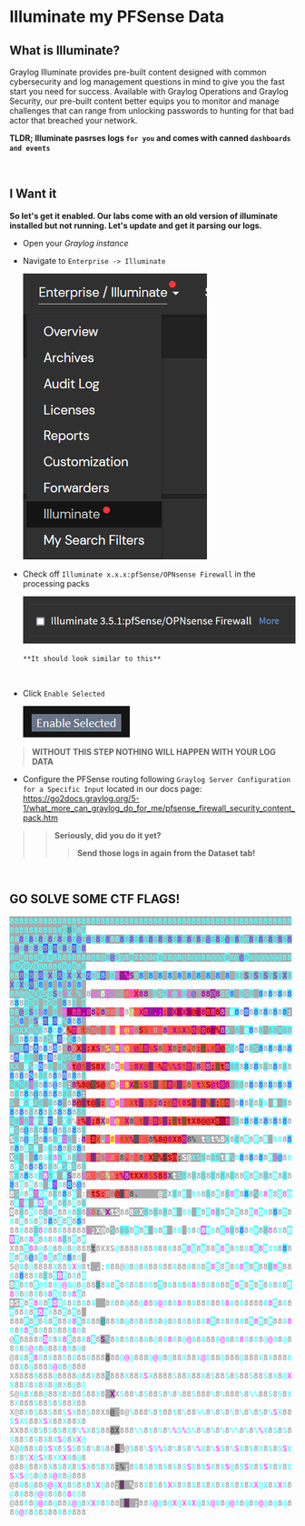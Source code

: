# Illuminate my PFSense Data
## What is Illuminate?

Graylog Illuminate provides pre-built content designed with common cybersecurity and log management questions in mind to give you the fast start you need for success. Available with Graylog Operations and Graylog Security, our pre-built content better equips you to monitor and manage challenges that can range from unlocking passwords to hunting for that bad actor that breached your network.

**TLDR; Illuminate pasrses logs `for you` and comes with canned `dashboards and events`**

<br>

## I Want it

**So let's get it enabled. Our labs come with an old version of illuminate installed but not running. Let's update and get it parsing our logs.**

- Open your *Graylog instance*
- Navigate to `Enterprise -> Illuminate`

    ![](./images/pipeline-illuminatep1.png)
    
- Check off `Illuminate x.x.x:pfSense/OPNsense Firewall` in the processing packs
    
    ![](./images/pipeline-illuminate-pfpp.png)

    `**It should look similar to this**`

<br>

- Click `Enable Selected`

    ![](images/pipeline-illuminatep4.png)
>**WITHOUT THIS STEP NOTHING WILL HAPPEN WITH YOUR LOG DATA**
- Configure the PFSense routing following `Graylog Server Configuration for a Specific Input` located in our docs page: https://go2docs.graylog.org/5-1/what_more_can_graylog_do_for_me/pfsense_firewall_security_content_pack.htm
>>**Seriously, did you do it yet?**
>>>**Send those logs in again from the Dataset tab!**

<br>


## GO SOLVE SOME CTF FLAGS!
<!DOCTYPE html PUBLIC "-//W3C//DTD XHTML 1.0 Strict//EN"
   "http://www.w3.org/TR/xhtml1/DTD/xhtml1-strict.dtd">
<html xmlns="http://www.w3.org/1999/xhtml" lang="en" xml:lang="en"><head>
</head><body>
<div style="font-family: monospace, fixed; font-weight: bold;">
<span style=";color:#5ff;background-color:#aaa">8888888888888888888888888888888888888888888888888888888888888888888888</span><span style=";color:#aaa;background-color:#5ff">@</span><span style=";color:#0aa;background-color:#aaa">8</span><span style=";color:#aaa;background-color:#5ff">8</span><span style=";color:#5ff;background-color:#aaa">8</span><span style=";color:#aaa;background-color:#5ff">8</span><br />
<span style=";color:#5ff;background-color:#aaa">88</span><span style=";color:#55f;background-color:#aaa">8</span><span style=";color:#aaa;background-color:#5ff">8</span><span style=";color:#55f;background-color:#aaa">8</span><span style=";color:#aaa;background-color:#5ff">8</span><span style=";color:#55f;background-color:#aaa">8</span><span style=";color:#aaa;background-color:#5ff">8</span><span style=";color:#55f;background-color:#aaa">8</span><span style=";color:#aaa;background-color:#5ff">8</span><span style=";color:#55f;background-color:#aaa">8</span><span style=";color:#aaa;background-color:#5ff">8</span><span style=";color:#55f;background-color:#aaa">8</span><span style=";color:#aaa;background-color:#5ff">8</span><span style=";color:#55f;background-color:#aaa">@</span><span style=";color:#aaa;background-color:#5ff">8</span><span style=";color:#55f;background-color:#aaa">@</span><span style=";color:#aaa;background-color:#5ff">8</span><span style=";color:#55f;background-color:#aaa">8</span><span style=";color:#aaa;background-color:#5ff">8</span><span style=";color:#55f;background-color:#aaa">8</span><span style=";color:#5ff;background-color:#aaa">88</span><span style=";color:#55f;background-color:#aaa">8</span><span style=";color:#aaa;background-color:#5ff">8</span><span style=";color:#55f;background-color:#aaa">8</span><span style=";color:#aaa;background-color:#5ff">8</span><span style=";color:#55f;background-color:#aaa">8</span><span style=";color:#aaa;background-color:#5ff">8</span><span style=";color:#55f;background-color:#aaa">8</span><span style=";color:#aaa;background-color:#5ff">8</span><span style=";color:#55f;background-color:#aaa">8</span><span style=";color:#aaa;background-color:#5ff">8</span><span style=";color:#55f;background-color:#aaa">8</span><span style=";color:#aaa;background-color:#5ff">8</span><span style=";color:#55f;background-color:#aaa">8</span><span style=";color:#aaa;background-color:#5ff">8</span><span style=";color:#55f;background-color:#aaa">8</span><span style=";color:#aaa;background-color:#5ff">8</span><span style=";color:#55f;background-color:#aaa">8</span><span style=";color:#aaa;background-color:#5ff">8</span><span style=";color:#55f;background-color:#aaa">@</span><span style=";color:#aaa;background-color:#5ff">8</span><span style=";color:#55f;background-color:#aaa">8</span><span style=";color:#aaa;background-color:#5ff">8</span><span style=";color:#55f;background-color:#aaa">@</span><span style=";color:#aaa;background-color:#5ff">8</span><span style=";color:#55f;background-color:#aaa">8</span><span style=";color:#aaa;background-color:#5ff">8</span><span style=";color:#5ff;background-color:#aaa">@</span><span style=";color:#55f;background-color:#aaa">8</span><span style=";color:#aaa;background-color:#5ff">8</span><span style=";color:#55f;background-color:#aaa">8</span><span style=";color:#aaa;background-color:#5ff">8</span><span style=";color:#55f;background-color:#aaa">8</span><span style=";color:#aaa;background-color:#5ff">8</span><span style=";color:#55f;background-color:#aaa">8</span><span style=";color:#aaa;background-color:#5ff">8</span><span style=";color:#55f;background-color:#aaa">8</span><span style=";color:#aaa;background-color:#5ff">8</span><span style=";color:#55f;background-color:#aaa">@</span><span style=";color:#aaa;background-color:#5ff">8</span><span style=";color:#55f;background-color:#aaa">8</span><span style=";color:#aaa;background-color:#5ff">8</span><span style=";color:#55f;background-color:#aaa">8</span><span style=";color:#aaa;background-color:#5ff">8</span><span style=";color:#aaa;background-color:#55f">8</span><span style=";color:#aaa;background-color:#5ff">8</span><span style=";color:#aaa;background-color:#55f">8</span><span style=";color:#aaa;background-color:#5ff">8</span><span style=";color:#55f;background-color:#aaa">8</span><span style=";color:#aaa;background-color:#5ff">8</span><span style=";color:#aaa;background-color:#55f">8</span><span style=";color:#aaa;background-color:#5ff">8</span><span style=";color:#55f;background-color:#aaa">8</span><br />
<span style=";color:#5ff;background-color:#aaa">88</span><span style=";color:#aaa;background-color:#5ff">8</span><span style=";color:#5ff;background-color:#aaa">888</span><span style=";color:#aaa;background-color:#5ff">8</span><span style=";color:#5ff;background-color:#aaa">@</span><span style=";color:#aaa;background-color:#5ff">8</span><span style=";color:#5ff;background-color:#aaa">88888888@8@</span><span style=";color:#aaa;background-color:#5ff">8</span><span style=";color:#55f;background-color:#aaa">@</span><span style=";color:#aaa;background-color:#5ff">8</span><span style=";color:#5ff;background-color:#aaa">@8</span><span style=";color:#aaa;background-color:#5ff">8</span><span style=";color:#5ff;background-color:#aaa">X8@8@</span><span style=";color:#aaa;background-color:#5ff">8</span><span style=";color:#5ff;background-color:#aaa">X8@8@8@@88@@@</span><span style=";color:#aaa;background-color:#5ff">8</span><span style=";color:#5ff;background-color:#aaa">X@</span><span style=";color:#55f;background-color:#aaa">@</span><span style=";color:#aaa;background-color:#5ff">8</span><span style=";color:#5ff;background-color:#aaa">X@@@@@@88@</span><span style=";color:#aaa;background-color:#5ff">8</span><span style=";color:#5ff;background-color:#aaa">X</span><span style=";color:#aaa;background-color:#5ff">8</span><span style=";color:#5ff;background-color:#aaa">X</span><span style=";color:#aaa;background-color:#5ff">8</span><span style=";color:#5ff;background-color:#aaa">@8888</span><span style=";color:#aaa;background-color:#5ff">8</span><span style=";color:#5ff;background-color:#aaa">8</span><span style=";color:#aaa;background-color:#5ff">8</span><span style=";color:#5ff;background-color:#aaa">8</span><span style=";color:#aaa;background-color:#5ff">8</span><br />
<span style=";color:#5ff;background-color:#aaa">88</span><span style=";color:#aaa;background-color:#55f">8</span><span style=";color:#aaa;background-color:#5ff">8</span><span style=";color:#aaa;background-color:#55f">8</span><span style=";color:#5ff;background-color:#aaa">@</span><span style=";color:#aaa;background-color:#55f">8</span><span style=";color:#aaa;background-color:#5ff">8</span><span style=";color:#55f;background-color:#aaa">X</span><span style=";color:#aaa;background-color:#5ff">8</span><span style=";color:#aaa;background-color:#55f">8</span><span style=";color:#aaa;background-color:#5ff">8</span><span style=";color:#55f;background-color:#aaa">X</span><span style=";color:#aaa;background-color:#5ff">8</span><span style=";color:#55f;background-color:#aaa">X</span><span style=";color:#aaa;background-color:#5ff">8</span><span style=";color:#aaa;background-color:#55f">8</span><span style=";color:#aaa;background-color:#5ff">8</span><span style=";color:#5ff;background-color:#aaa">X</span><span style=";color:#5ff;background-color:#55f">8</span><span style=";color:#fff;background-color:#aaa">&#160;</span><span style=";color:#aaa;background-color:#5ff">8</span><span style=";color:#aaa;background-color:#f5f">8</span><span style=";color:#555;background-color:#a0a">X</span><span style=";color:#f5f;background-color:#a0a">%</span><span style=";color:#a0a;background-color:#aaa">S</span><span style=";color:#5ff;background-color:#aaa">8</span><span style=";color:#55f;background-color:#5ff">8</span><span style=";color:#fff;background-color:#aaa">&#160;</span><span style=";color:#55f;background-color:#5ff">8</span><span style=";color:#fff;background-color:#aaa">&#160;</span><span style=";color:#55f;background-color:#5ff">8</span><span style=";color:#fff;background-color:#aaa">&#160;</span><span style=";color:#55f;background-color:#5ff">8</span><span style=";color:#fff;background-color:#aaa">&#160;</span><span style=";color:#55f;background-color:#5ff">8</span><span style=";color:#fff;background-color:#aaa">&#160;</span><span style=";color:#55f;background-color:#5ff">8</span><span style=";color:#fff;background-color:#aaa">&#160;</span><span style=";color:#55f;background-color:#5ff">8</span><span style=";color:#fff;background-color:#aaa">&#160;</span><span style=";color:#55f;background-color:#5ff">8</span><span style=";color:#fff;background-color:#aaa">&#160;</span><span style=";color:#55f;background-color:#5ff">8</span><span style=";color:#fff;background-color:#aaa">&#160;</span><span style=";color:#55f;background-color:#5ff">8</span><span style=";color:#fff;background-color:#aaa">&#160;</span><span style=";color:#aaa;background-color:#5ff">88</span><span style=";color:#55f;background-color:#aaa">S</span><span style=";color:#aaa;background-color:#5ff">8</span><span style=";color:#55f;background-color:#aaa">S</span><span style=";color:#aaa;background-color:#5ff">8</span><span style=";color:#55f;background-color:#aaa">S</span><span style=";color:#aaa;background-color:#5ff">8</span><span style=";color:#55f;background-color:#aaa">S</span><span style=";color:#aaa;background-color:#5ff">8</span><span style=";color:#55f;background-color:#aaa">X</span><span style=";color:#aaa;background-color:#5ff">8</span><span style=";color:#55f;background-color:#aaa">X</span><span style=";color:#aaa;background-color:#5ff">8</span><span style=";color:#55f;background-color:#aaa">X</span><span style=";color:#aaa;background-color:#5ff">8</span><span style=";color:#aaa;background-color:#55f">8</span><span style=";color:#5ff;background-color:#aaa">S</span><span style=";color:#55f;background-color:#5ff">8</span><span style=";color:#fff;background-color:#aaa">&#160;</span><span style=";color:#55f;background-color:#5ff">8</span><span style=";color:#fff;background-color:#aaa">&#160;</span><span style=";color:#55f;background-color:#5ff">8</span><span style=";color:#fff;background-color:#aaa">&#160;</span><span style=";color:#55f;background-color:#5ff">8</span><span style=";color:#fff;background-color:#aaa">&#160;</span><span style=";color:#55f;background-color:#5ff">8</span><span style=";color:#fff;background-color:#aaa">&#160;</span><br />
<span style=";color:#5ff;background-color:#aaa">88@@</span><span style=";color:#aaa;background-color:#5ff">8</span><span style=";color:#5ff;background-color:#aaa">X</span><span style=";color:#aaa;background-color:#5ff">8</span><span style=";color:#5ff;background-color:#aaa">S</span><span style=";color:#aaa;background-color:#5ff">8</span><span style=";color:#55f;background-color:#aaa">S</span><span style=";color:#aaa;background-color:#5ff">8</span><span style=";color:#f5f;background-color:#aaa">%</span><span style=";color:#5ff;background-color:#aaa">X</span><span style=";color:#fff;background-color:#aaa">&#160;</span><span style=";color:#5ff;background-color:#aaa">%</span><span style=";color:#fff;background-color:#aaa">&#160;</span><span style=";color:#aaa;background-color:#fff">8</span><span style=";color:#f5f;background-color:#aaa">@S</span><span style=";color:#fff;background-color:#aaa">8</span><span style=";color:#aaa;background-color:#f5f">8</span><span style=";color:#f5f;background-color:#aaa">S</span><span style=";color:#fff;background-color:#aaa">&#160;&#160;</span><span style=";color:#aaa;background-color:#f55">8</span><span style=";color:#f55;background-color:#f5f">8</span><span style=";color:#a0a;background-color:#f55">X</span><span style=";color:#a0a;background-color:#aaa">88</span><span style=";color:#fff;background-color:#aaa">&#160;</span><span style=";color:#aaa;background-color:#5ff">8</span><span style=";color:#5ff;background-color:#aaa">S</span><span style=";color:#aaa;background-color:#5ff">8</span><span style=";color:#f5f;background-color:#aaa">X</span><span style=";color:#5ff;background-color:#aaa">@</span><span style=";color:#f5f;background-color:#aaa">X</span><span style=";color:#aaa;background-color:#5ff">8</span><span style=";color:#f5f;background-color:#aaa">@</span><span style=";color:#55f;background-color:#aaa">@</span><span style=";color:#fff;background-color:#aaa">&#160;</span><span style=";color:#a0a;background-color:#aaa">88</span><span style=";color:#aaa;background-color:#a0a">@</span><span style=";color:#a0a;background-color:#aaa">8</span><span style=";color:#5ff;background-color:#aaa">SS</span><span style=";color:#55f;background-color:#5ff">8</span><span style=";color:#fff;background-color:#aaa">&#160;</span><span style=";color:#aaa;background-color:#5ff">8</span><span style=";color:#5ff;background-color:#aaa">S</span><span style=";color:#aaa;background-color:#5ff">8</span><span style=";color:#fff;background-color:#aaa">&#160;</span><span style=";color:#55f;background-color:#5ff">8</span><span style=";color:#aaa;background-color:#fff">8</span><span style=";color:#55f;background-color:#5ff">8</span><span style=";color:#aaa;background-color:#fff">8</span><span style=";color:#55f;background-color:#5ff">8</span><span style=";color:#aaa;background-color:#fff">8</span><span style=";color:#55f;background-color:#5ff">8</span><span style=";color:#aaa;background-color:#fff">8</span><span style=";color:#55f;background-color:#5ff">8</span><span style=";color:#aaa;background-color:#fff">8</span><span style=";color:#aaa;background-color:#5ff">8</span><span style=";color:#5ff;background-color:#aaa">S</span><span style=";color:#aaa;background-color:#5ff">8</span><span style=";color:#fff;background-color:#aaa">&#160;</span><span style=";color:#aaa;background-color:#5ff">8</span><span style=";color:#5ff;background-color:#aaa">S</span><span style=";color:#aaa;background-color:#5ff">8</span><span style=";color:#fff;background-color:#aaa">&#160;</span><span style=";color:#55f;background-color:#5ff">8</span><span style=";color:#aaa;background-color:#fff">8</span><span style=";color:#aaa;background-color:#5ff">8</span><span style=";color:#fff;background-color:#aaa">&#160;</span><span style=";color:#aaa;background-color:#5ff">8</span><br />
<span style=";color:#5ff;background-color:#aaa">88</span><span style=";color:#55f;background-color:#aaa">@</span><span style=";color:#aaa;background-color:#5ff">8</span><span style=";color:#55f;background-color:#aaa">S</span><span style=";color:#aaa;background-color:#5ff">8</span><span style=";color:#f5f;background-color:#aaa">S</span><span style=";color:#55f;background-color:#5ff">8</span><span style=";color:#fff;background-color:#aaa">&#160;</span><span style=";color:#aaa;background-color:#5ff">8</span><span style=";color:#fff;background-color:#aaa">&#160;</span><span style=";color:#aaa;background-color:#f5f">@</span><span style=";color:#a00;background-color:#a0a">S</span><span style=";color:#f55;background-color:#a0a">88</span><span style=";color:#f5f;background-color:#a0a">.</span><span style=";color:#f55;background-color:#a0a">8</span><span style=";color:#a0a;background-color:#aaa">8</span><span style=";color:#a0a;background-color:#f55">.</span><span style=";color:#a0a;background-color:#aaa">8</span><span style=";color:#aaa;background-color:#f55">88</span><span style=";color:#fff;background-color:#aaa">&#160;</span><span style=";color:#f5f;background-color:#f55">8</span><span style=";color:#aaa;background-color:#fff">8</span><span style=";color:#ff5;background-color:#aaa">@</span><span style=";color:#a0a;background-color:#f55">&#160;X</span><span style=";color:#f55;background-color:#a0a">8</span><span style=";color:#555;background-color:#a0a">8</span><span style=";color:#f5f;background-color:#a0a">.;</span><span style=";color:#a0a;background-color:#f55">;</span><span style=";color:#555;background-color:#a0a">@</span><span style=";color:#a0a;background-color:#f55">X</span><span style=";color:#a00;background-color:#a0a">X</span><span style=";color:#a0a;background-color:#f55">X</span><span style=";color:#a00;background-color:#a0a">8</span><span style=";color:#a00;background-color:#f55">@</span><span style=";color:#a00;background-color:#a0a">@</span><span style=";color:#a0a;background-color:#f55">8</span><span style=";color:#f55;background-color:#a00">8</span><span style=";color:#f55;background-color:#a0a">8</span><span style=";color:#a00;background-color:#f55">8</span><span style=";color:#aaa;background-color:#a0a">8</span><span style=";color:#fff;background-color:#aaa">&#160;</span><span style=";color:#fff;background-color:#5ff">8</span><span style=";color:#55f;background-color:#5ff">8</span><span style=";color:#aaa;background-color:#fff">8</span><span style=";color:#5ff;background-color:#55f">8</span><span style=";color:#aaa;background-color:#fff">8</span><span style=";color:#55f;background-color:#5ff">8</span><span style=";color:#aaa;background-color:#fff">8</span><span style=";color:#55f;background-color:#5ff">8</span><span style=";color:#aaa;background-color:#fff">8</span><span style=";color:#55f;background-color:#5ff">8</span><span style=";color:#aaa;background-color:#fff">8</span><span style=";color:#55f;background-color:#5ff">8</span><span style=";color:#fff;background-color:#aaa">:</span><span style=";color:#aaa;background-color:#5ff">8</span><span style=";color:#5ff;background-color:#aaa">S</span><span style=";color:#55f;background-color:#5ff">8</span><span style=";color:#fff;background-color:#aaa">&#160;</span><span style=";color:#aaa;background-color:#5ff">8</span><span style=";color:#55f;background-color:#aaa">S</span><span style=";color:#fff;background-color:#5ff">@</span><span style=";color:#aaa;background-color:#55f">8</span><span style=";color:#fff;background-color:#5ff">8</span><span style=";color:#aaa;background-color:#55f">8</span><span style=";color:#fff;background-color:#5ff">8</span><span style=";color:#5ff;background-color:#aaa">%</span><span style=";color:#55f;background-color:#5ff">8</span><span style=";color:#aaa;background-color:#fff">8</span><span style=";color:#55f;background-color:#5ff">8</span><span style=";color:#fff;background-color:#aaa">&#160;</span><br />
<span style=";color:#5ff;background-color:#aaa">@@XX</span><span style=";color:#aaa;background-color:#5ff">8</span><span style=";color:#5ff;background-color:#aaa">S</span><span style=";color:#aaa;background-color:#5ff">8</span><span style=";color:#aaa;background-color:#fff">8</span><span style=";color:#55f;background-color:#5ff">8</span><span style=";color:#5ff;background-color:#fff">8</span><span style=";color:#55f;background-color:#5ff">8</span><span style=";color:#fff;background-color:#aaa">X</span><span style=";color:#a00;background-color:#f55">%</span><span style=";color:#f55;background-color:#a0a">8</span><span style=";color:#aaa;background-color:#f55">8</span><span style=";color:#a50;background-color:#f55">t</span><span style=";color:#f55;background-color:#aaa">8</span><span style=";color:#aaa;background-color:#f55">8</span><span style=";color:#f55;background-color:#aaa">8</span><span style=";color:#a0a;background-color:#f55">&#160;</span><span style=";color:#fff;background-color:#aaa">&#160;</span><span style=";color:#f5f;background-color:#f55">@</span><span style=";color:#fff;background-color:#ff5">8</span><span style=";color:#f5f;background-color:#f55">@</span><span style=";color:#ff5;background-color:#f55">@</span><span style=";color:#f5f;background-color:#f55">8</span><span style=";color:#f55;background-color:#aaa">8</span><span style=";color:#a00;background-color:#f55">S</span><span style=";color:#a50;background-color:#f55">S</span><span style=";color:#a0a;background-color:#f55">&#160;</span><span style=";color:#aaa;background-color:#f55">8</span><span style=";color:#a50;background-color:#f55">&#160;</span><span style=";color:#a0a;background-color:#aaa">8</span><span style=";color:#a00;background-color:#f55">&#160;</span><span style=";color:#a0a;background-color:#f55">X</span><span style=";color:#a50;background-color:#f55">S</span><span style=";color:#a0a;background-color:#f55">X</span><span style=";color:#a50;background-color:#f55">S</span><span style=";color:#f55;background-color:#a0a">8</span><span style=";color:#a50;background-color:#f55">S</span><span style=";color:#f55;background-color:#a0a">8</span><span style=";color:#a00;background-color:#f55">8</span><span style=";color:#a00;background-color:#a0a">8</span><span style=";color:#a00;background-color:#f55">%</span><span style=";color:#aaa;background-color:#a0a">8</span><span style=";color:#5ff;background-color:#aaa">S</span><span style=";color:#fff;background-color:#aaa">&#160;</span><span style=";color:#aaa;background-color:#5ff">8</span><span style=";color:#fff;background-color:#aaa">&#160;</span><span style=";color:#fff;background-color:#5ff">8</span><span style=";color:#55f;background-color:#5ff">8</span><span style=";color:#aaa;background-color:#fff">8</span><span style=";color:#aaa;background-color:#5ff">8</span><span style=";color:#fff;background-color:#aaa">&#160;</span><span style=";color:#aaa;background-color:#5ff">88</span><span style=";color:#5ff;background-color:#aaa">X</span><span style=";color:#aaa;background-color:#5ff">88</span><span style=";color:#fff;background-color:#aaa">&#160;</span><span style=";color:#aaa;background-color:#5ff">8</span><span style=";color:#aaa;background-color:#fff">8</span><span style=";color:#55f;background-color:#5ff">8</span><span style=";color:#aaa;background-color:#fff">8</span><span style=";color:#55f;background-color:#5ff">8</span><span style=";color:#aaa;background-color:#fff">8</span><span style=";color:#aaa;background-color:#5ff">8</span><span style=";color:#5ff;background-color:#aaa">S</span><span style=";color:#fff;background-color:#5ff">8</span><span style=";color:#aaa;background-color:#55f">8</span><span style=";color:#5ff;background-color:#fff">8</span><span style=";color:#5ff;background-color:#aaa">X</span><span style=";color:#55f;background-color:#5ff">8</span><span style=";color:#aaa;background-color:#fff">8</span><span style=";color:#aaa;background-color:#5ff">@</span><br />
<span style=";color:#5ff;background-color:#aaa">@@X</span><span style=";color:#5ff;background-color:#55f">8</span><span style=";color:#aaa;background-color:#fff">8</span><span style=";color:#5ff;background-color:#55f">8</span><span style=";color:#aaa;background-color:#fff">8</span><span style=";color:#55f;background-color:#5ff">8</span><span style=";color:#aaa;background-color:#fff">8</span><span style=";color:#5ff;background-color:#55f">8</span><span style=";color:#aaa;background-color:#fff">8</span><span style=";color:#fff;background-color:#aaa">&#160;</span><span style=";color:#a0a;background-color:#aaa">8</span><span style=";color:#aaa;background-color:#f55">8</span><span style=";color:#a00;background-color:#f55">X</span><span style=";color:#555;background-color:#a0a">8</span><span style=";color:#a00;background-color:#f55">:X</span><span style=";color:#a0a;background-color:#f55">S</span><span style=";color:#f55;background-color:#aaa">8</span><span style=";color:#ff5;background-color:#f55">S</span><span style=";color:#f5f;background-color:#aaa">S</span><span style=";color:#ff5;background-color:#f55">8</span><span style=";color:#aaa;background-color:#f5f">8</span><span style=";color:#ff5;background-color:#f55">@</span><span style=";color:#a0a;background-color:#f55">&#160;@</span><span style=";color:#f55;background-color:#a50">8</span><span style=";color:#f55;background-color:#a0a">8</span><span style=";color:#a50;background-color:#f55">%</span><span style=";color:#a0a;background-color:#f55">S</span><span style=";color:#a50;background-color:#aaa">8</span><span style=";color:#a00;background-color:#f55">&#160;</span><span style=";color:#a0a;background-color:#f55">X</span><span style=";color:#a50;background-color:#aaa">8</span><span style=";color:#a0a;background-color:#f55">;</span><span style=";color:#555;background-color:#aaa">8</span><span style=";color:#a00;background-color:#f55">.</span><span style=";color:#a50;background-color:#aaa">8</span><span style=";color:#a0a;background-color:#f55">:</span><span style=";color:#555;background-color:#a50">8</span><span style=";color:#a0a;background-color:#f55">.</span><span style=";color:#a50;background-color:#f55">X</span><span style=";color:#f55;background-color:#a0a">8</span><span style=";color:#a00;background-color:#f55">@</span><span style=";color:#5ff;background-color:#aaa">S</span><span style=";color:#aaa;background-color:#5ff">8</span><span style=";color:#aaa;background-color:#fff">8</span><span style=";color:#5ff;background-color:#55f">8</span><span style=";color:#aaa;background-color:#fff">8</span><span style=";color:#aaa;background-color:#5ff">8</span><span style=";color:#5ff;background-color:#aaa">S</span><span style=";color:#55f;background-color:#5ff">8</span><span style=";color:#aaa;background-color:#fff">8</span><span style=";color:#55f;background-color:#5ff">8</span><span style=";color:#aaa;background-color:#fff">8</span><span style=";color:#55f;background-color:#5ff">8</span><span style=";color:#aaa;background-color:#fff">8</span><span style=";color:#55f;background-color:#5ff">8</span><span style=";color:#aaa;background-color:#fff">8</span><span style=";color:#5ff;background-color:#55f">8</span><span style=";color:#5ff;background-color:#fff">8</span><span style=";color:#aaa;background-color:#5ff">88</span><span style=";color:#fff;background-color:#aaa">&#160;</span><span style=";color:#55f;background-color:#5ff">8</span><span style=";color:#aaa;background-color:#fff">8</span><span style=";color:#5ff;background-color:#55f">8</span><span style=";color:#aaa;background-color:#fff">8</span><span style=";color:#aaa;background-color:#5ff">8</span><span style=";color:#5ff;background-color:#aaa">@SS</span><span style=";color:#55f;background-color:#5ff">8</span><span style=";color:#fff;background-color:#aaa">&#160;</span><br />
<span style=";color:#5ff;background-color:#aaa">XX</span><span style=";color:#fff;background-color:#aaa">&#160;</span><span style=";color:#fff;background-color:#5ff">8</span><span style=";color:#5ff;background-color:#aaa">%</span><span style=";color:#5ff;background-color:#fff">8</span><span style=";color:#5ff;background-color:#55f">8</span><span style=";color:#aaa;background-color:#fff">8</span><span style=";color:#aaa;background-color:#5ff">8</span><span style=";color:#fff;background-color:#aaa">&#160;</span><span style=";color:#aaa;background-color:#5ff">8</span><span style=";color:#5ff;background-color:#aaa">X</span><span style=";color:#f5f;background-color:#aaa">S</span><span style=";color:#a00;background-color:#f55">t</span><span style=";color:#a0a;background-color:#f55">@</span><span style=";color:#a50;background-color:#f55">S</span><span style=";color:#555;background-color:#a0a">8</span><span style=";color:#a00;background-color:#f55">S8</span><span style=";color:#a0a;background-color:#f55">X</span><span style=";color:#fff;background-color:#aaa">&#160;</span><span style=";color:#aaa;background-color:#fff">8</span><span style=";color:#fff;background-color:#f5f">8</span><span style=";color:#f55;background-color:#ff5">8</span><span style=";color:#aaa;background-color:#f5f">8</span><span style=";color:#a50;background-color:#f55">:</span><span style=";color:#a0a;background-color:#f55">8X</span><span style=";color:#a50;background-color:#f55">@</span><span style=";color:#555;background-color:#a0a">8</span><span style=";color:#a00;background-color:#f55">&#160;%</span><span style=";color:#f55;background-color:#a0a">8</span><span style=";color:#a50;background-color:#f55">%</span><span style=";color:#a0a;background-color:#f55">%S</span><span style=";color:#a50;background-color:#f55">t</span><span style=";color:#f55;background-color:#a0a">8</span><span style=";color:#a0a;background-color:#f55">.</span><span style=";color:#a0a;background-color:#aaa">8</span><span style=";color:#a00;background-color:#f55">&#160;</span><span style=";color:#aaa;background-color:#a0a">8</span><span style=";color:#a00;background-color:#f55">;</span><span style=";color:#555;background-color:#a50">8</span><span style=";color:#a00;background-color:#f55">t</span><span style=";color:#aaa;background-color:#a0a">8</span><span style=";color:#aaa;background-color:#5ff">88</span><span style=";color:#aaa;background-color:#fff">8</span><span style=";color:#55f;background-color:#5ff">8</span><span style=";color:#aaa;background-color:#fff">8</span><span style=";color:#55f;background-color:#5ff">8</span><span style=";color:#aaa;background-color:#fff">8</span><span style=";color:#aaa;background-color:#5ff">8</span><span style=";color:#aaa;background-color:#fff">8</span><span style=";color:#55f;background-color:#5ff">8</span><span style=";color:#aaa;background-color:#fff">8</span><span style=";color:#aaa;background-color:#5ff">8</span><span style=";color:#aaa;background-color:#fff">8</span><span style=";color:#55f;background-color:#5ff">8</span><span style=";color:#aaa;background-color:#fff">8</span><span style=";color:#55f;background-color:#5ff">8</span><span style=";color:#aaa;background-color:#fff">8</span><span style=";color:#5ff;background-color:#55f">8</span><span style=";color:#aaa;background-color:#fff">8</span><span style=";color:#aaa;background-color:#5ff">88</span><span style=";color:#aaa;background-color:#fff">8</span><span style=";color:#55f;background-color:#5ff">8</span><span style=";color:#aaa;background-color:#fff">8</span><span style=";color:#5ff;background-color:#55f">8</span><span style=";color:#aaa;background-color:#fff">8</span><span style=";color:#55f;background-color:#5ff">8</span><span style=";color:#aaa;background-color:#fff">8</span><span style=";color:#aaa;background-color:#5ff">8</span><br />
<span style=";color:#5ff;background-color:#aaa">S</span><span style=";color:#aaa;background-color:#5ff">8</span><span style=";color:#5ff;background-color:#aaa">S</span><span style=";color:#aaa;background-color:#5ff">8</span><span style=";color:#aaa;background-color:#f5f">8</span><span style=";color:#aaa;background-color:#5ff">8</span><span style=";color:#aaa;background-color:#fff">8</span><span style=";color:#55f;background-color:#5ff">8</span><span style=";color:#aaa;background-color:#fff">8</span><span style=";color:#55f;background-color:#5ff">@</span><span style=";color:#aaa;background-color:#fff">8</span><span style=";color:#aaa;background-color:#5ff">8</span><span style=";color:#fff;background-color:#aaa">:</span><span style=";color:#a0a;background-color:#aaa">8</span><span style=";color:#a00;background-color:#f55">%8@</span><span style=";color:#a50;background-color:#555">t</span><span style=";color:#a00;background-color:#f55">S@</span><span style=";color:#f55;background-color:#aaa">@</span><span style=";color:#ff5;background-color:#f55">8</span><span style=";color:#aaa;background-color:#fff">8</span><span style=";color:#f5f;background-color:#f55">8</span><span style=";color:#ff5;background-color:#f55">8</span><span style=";color:#a0a;background-color:#f55">X</span><span style=";color:#555;background-color:#a50">8</span><span style=";color:#a0a;background-color:#f55">:S</span><span style=";color:#a50;background-color:#f55">t</span><span style=";color:#a0a;background-color:#555">.</span><span style=";color:#a00;background-color:#f55">&#160;</span><span style=";color:#f55;background-color:#a50">8</span><span style=";color:#f55;background-color:#a0a">8</span><span style=";color:#a50;background-color:#f55">X</span><span style=";color:#555;background-color:#a0a">8</span><span style=";color:#a50;background-color:#f55">.</span><span style=";color:#a50;background-color:#aaa">8</span><span style=";color:#a00;background-color:#f55">&#160;</span><span style=";color:#a0a;background-color:#f55">t</span><span style=";color:#a50;background-color:#f55">X</span><span style=";color:#a00;background-color:#f55">S</span><span style=";color:#a0a;background-color:#f55">@t</span><span style=";color:#f55;background-color:#a0a">8</span><span style=";color:#a0a;background-color:#f55">8</span><span style=";color:#fff;background-color:#aaa">&#160;</span><span style=";color:#aaa;background-color:#5ff">88</span><span style=";color:#aaa;background-color:#fff">8</span><span style=";color:#55f;background-color:#5ff">8</span><span style=";color:#aaa;background-color:#fff">8</span><span style=";color:#55f;background-color:#5ff">8</span><span style=";color:#aaa;background-color:#fff">8</span><span style=";color:#55f;background-color:#5ff">8</span><span style=";color:#aaa;background-color:#fff">8</span><span style=";color:#55f;background-color:#5ff">8</span><span style=";color:#aaa;background-color:#fff">8</span><span style=";color:#55f;background-color:#5ff">8</span><span style=";color:#aaa;background-color:#fff">8</span><span style=";color:#aaa;background-color:#5ff">8</span><span style=";color:#aaa;background-color:#fff">8</span><span style=";color:#55f;background-color:#5ff">8</span><span style=";color:#aaa;background-color:#fff">8</span><span style=";color:#55f;background-color:#5ff">@</span><span style=";color:#aaa;background-color:#fff">8</span><span style=";color:#55f;background-color:#5ff">8</span><span style=";color:#aaa;background-color:#fff">8</span><span style=";color:#55f;background-color:#5ff">8</span><span style=";color:#aaa;background-color:#fff">8</span><span style=";color:#aaa;background-color:#5ff">88</span><span style=";color:#aaa;background-color:#fff">8</span><span style=";color:#55f;background-color:#5ff">8</span><span style=";color:#fff;background-color:#aaa">:</span><br />
<span style=";color:#5ff;background-color:#aaa">S</span><span style=";color:#fff;background-color:#aaa">&#160;</span><span style=";color:#fff;background-color:#5ff">8</span><span style=";color:#aaa;background-color:#5ff">8</span><span style=";color:#fff;background-color:#5ff">8</span><span style=";color:#5ff;background-color:#aaa">X</span><span style=";color:#aaa;background-color:#5ff">8</span><span style=";color:#fff;background-color:#aaa">&#160;</span><span style=";color:#aaa;background-color:#5ff">8</span><span style=";color:#aaa;background-color:#fff">8</span><span style=";color:#55f;background-color:#5ff">8</span><span style=";color:#fff;background-color:#aaa">&#160;</span><span style=";color:#aaa;background-color:#fff">8</span><span style=";color:#a0a;background-color:#aaa">8</span><span style=";color:#a00;background-color:#f55">@</span><span style=";color:#a0a;background-color:#555">S</span><span style=";color:#a00;background-color:#f55">t@</span><span style=";color:#a0a;background-color:#555">%</span><span style=";color:#a00;background-color:#f55">:</span><span style=";color:#fff;background-color:#aaa">&#160;</span><span style=";color:#fff;background-color:#f5f">8</span><span style=";color:#f55;background-color:#ff5">8</span><span style=";color:#aaa;background-color:#f5f">8</span><span style=";color:#a00;background-color:#f55">&#160;</span><span style=";color:#a50;background-color:#f55">X</span><span style=";color:#a0a;background-color:#f55">t</span><span style=";color:#555;background-color:#a0a">8</span><span style=";color:#a50;background-color:#f55">:S</span><span style=";color:#a0a;background-color:#f55">;</span><span style=";color:#a0a;background-color:#aaa">8</span><span style=";color:#a00;background-color:#f55">:</span><span style=";color:#a50;background-color:#f55">@</span><span style=";color:#f55;background-color:#a0a">8</span><span style=";color:#a50;background-color:#f55">t</span><span style=";color:#a0a;background-color:#f55">8</span><span style=";color:#a00;background-color:#f55">S</span><span style=";color:#555;background-color:#a0a">8</span><span style=";color:#a50;background-color:#f55">t</span><span style=";color:#555;background-color:#a0a">8</span><span style=";color:#a50;background-color:#f55">%</span><span style=";color:#a0a;background-color:#555">t</span><span style=";color:#a00;background-color:#f55">;</span><span style=";color:#f55;background-color:#a50">8</span><span style=";color:#f55;background-color:#a0a">8</span><span style=";color:#fff;background-color:#aaa">&#160;</span><span style=";color:#aaa;background-color:#fff">8</span><span style=";color:#55f;background-color:#5ff">8</span><span style=";color:#aaa;background-color:#fff">8</span><span style=";color:#aaa;background-color:#5ff">8</span><span style=";color:#aaa;background-color:#fff">8</span><span style=";color:#aaa;background-color:#5ff">8</span><span style=";color:#5ff;background-color:#fff">8</span><span style=";color:#fff;background-color:#aaa">&#160;</span><span style=";color:#fff;background-color:#5ff">8</span><span style=";color:#fff;background-color:#aaa">&#160;</span><span style=";color:#aaa;background-color:#5ff">8</span><span style=";color:#aaa;background-color:#fff">8</span><span style=";color:#55f;background-color:#5ff">8</span><span style=";color:#aaa;background-color:#fff">8</span><span style=";color:#55f;background-color:#5ff">8</span><span style=";color:#aaa;background-color:#fff">8</span><span style=";color:#aaa;background-color:#5ff">8</span><span style=";color:#aaa;background-color:#fff">8</span><span style=";color:#55f;background-color:#5ff">8</span><span style=";color:#aaa;background-color:#fff">8</span><span style=";color:#aaa;background-color:#5ff">8</span><span style=";color:#aaa;background-color:#fff">8</span><span style=";color:#55f;background-color:#5ff">8</span><span style=";color:#aaa;background-color:#fff">8</span><span style=";color:#55f;background-color:#5ff">8</span><span style=";color:#aaa;background-color:#fff">8</span><span style=";color:#aaa;background-color:#5ff">88</span><br />
<span style=";color:#5ff;background-color:#aaa">S</span><span style=";color:#aaa;background-color:#5ff">8</span><span style=";color:#f5f;background-color:#aaa">S</span><span style=";color:#aaa;background-color:#5ff">8</span><span style=";color:#aaa;background-color:#f5f">8</span><span style=";color:#fff;background-color:#5ff">@</span><span style=";color:#5ff;background-color:#aaa">%</span><span style=";color:#fff;background-color:#5ff">8</span><span style=";color:#aaa;background-color:#55f">8</span><span style=";color:#5ff;background-color:#fff">8</span><span style=";color:#fff;background-color:#aaa">&#160;</span><span style=";color:#fff;background-color:#5ff">X</span><span style=";color:#aaa;background-color:#5ff">8</span><span style=";color:#aaa;background-color:#fff">%</span><span style=";color:#a0a;background-color:#f55">:</span><span style=";color:#a00;background-color:#f55">%</span><span style=";color:#555;background-color:#a0a">8</span><span style=";color:#a00;background-color:#f55">;8</span><span style=";color:#a0a;background-color:#aaa">X</span><span style=";color:#f55;background-color:#ff5">8</span><span style=";color:#aaa;background-color:#f5f">8</span><span style=";color:#ff5;background-color:#f55">@</span><span style=";color:#a00;background-color:#f55">&#160;</span><span style=";color:#a0a;background-color:#f55">X</span><span style=";color:#555;background-color:#aaa">8</span><span style=";color:#a00;background-color:#f55">&#160;</span><span style=";color:#a50;background-color:#f55">t</span><span style=";color:#555;background-color:#a0a">8</span><span style=";color:#a50;background-color:#f55">:</span><span style=";color:#f55;background-color:#a0a">8</span><span style=";color:#a50;background-color:#f55">S</span><span style=";color:#555;background-color:#a0a">8</span><span style=";color:#a00;background-color:#f55">;</span><span style=";color:#555;background-color:#a50">8</span><span style=";color:#a0a;background-color:#f55">t</span><span style=";color:#555;background-color:#a50">8</span><span style=";color:#a00;background-color:#f55">tX8@@X</span><span style=";color:#f55;background-color:#a00">8</span><span style=";color:#a0a;background-color:#a00">8</span><span style=";color:#f55;background-color:#a0a">8</span><span style=";color:#fff;background-color:#aaa">&#160;</span><span style=";color:#aaa;background-color:#5ff">8</span><span style=";color:#aaa;background-color:#fff">8</span><span style=";color:#55f;background-color:#5ff">8</span><span style=";color:#aaa;background-color:#fff">8</span><span style=";color:#55f;background-color:#5ff">8</span><span style=";color:#aaa;background-color:#fff">8</span><span style=";color:#55f;background-color:#5ff">8</span><span style=";color:#aaa;background-color:#fff">8</span><span style=";color:#55f;background-color:#5ff">8</span><span style=";color:#aaa;background-color:#fff">8</span><span style=";color:#55f;background-color:#5ff">8</span><span style=";color:#aaa;background-color:#fff">8</span><span style=";color:#fff;background-color:#5ff">8</span><span style=";color:#5ff;background-color:#aaa">S</span><span style=";color:#aaa;background-color:#fff">8</span><span style=";color:#55f;background-color:#5ff">@</span><span style=";color:#aaa;background-color:#fff">8</span><span style=";color:#aaa;background-color:#5ff">8</span><span style=";color:#aaa;background-color:#fff">8</span><span style=";color:#55f;background-color:#5ff">8</span><span style=";color:#aaa;background-color:#fff">8</span><span style=";color:#55f;background-color:#5ff">@</span><span style=";color:#aaa;background-color:#fff">8</span><span style=";color:#aaa;background-color:#5ff">8</span><span style=";color:#aaa;background-color:#fff">8</span><span style=";color:#55f;background-color:#5ff">8</span><span style=";color:#aaa;background-color:#fff">8</span><span style=";color:#aaa;background-color:#5ff">8</span><br />
<span style=";color:#fff;background-color:#aaa">S</span><span style=";color:#aaa;background-color:#5ff">8</span><span style=";color:#aaa;background-color:#fff">8</span><span style=";color:#55f;background-color:#5ff">@</span><span style=";color:#5ff;background-color:#fff">8</span><span style=";color:#5ff;background-color:#aaa">S</span><span style=";color:#aaa;background-color:#fff">8</span><span style=";color:#55f;background-color:#5ff">8</span><span style=";color:#aaa;background-color:#fff">8</span><span style=";color:#aaa;background-color:#5ff">8</span><span style=";color:#fff;background-color:#5ff">8</span><span style=";color:#aaa;background-color:#f5f">8</span><span style=";color:#aaa;background-color:#5ff">8</span><span style=";color:#fff;background-color:#aaa">&#160;</span><span style=";color:#aaa;background-color:#fff">:</span><span style=";color:#a0a;background-color:#aaa">8</span><span style=";color:#a00;background-color:#f55">&#160;</span><span style=";color:#f55;background-color:#a00">8</span><span style=";color:#a50;background-color:#f55">X</span><span style=";color:#fff;background-color:#aaa">.</span><span style=";color:#f5f;background-color:#f55">8</span><span style=";color:#f55;background-color:#ff5">8</span><span style=";color:#f55;background-color:#f5f">8</span><span style=";color:#a50;background-color:#f55">tX</span><span style=";color:#a0a;background-color:#f55">%</span><span style=";color:#a0a;background-color:#555">&#160;</span><span style=";color:#a00;background-color:#f55">&#160;</span><span style=";color:#a50;background-color:#f55">:</span><span style=";color:#555;background-color:#aaa">8</span><span style=";color:#a00;background-color:#f55">%8@</span><span style=";color:#a0a;background-color:#f55">8</span><span style=";color:#a00;background-color:#f55">X8</span><span style=";color:#f55;background-color:#a0a">8</span><span style=";color:#555;background-color:#aaa">8%</span><span style=";color:#fff;background-color:#aaa">&#160;t</span><span style=";color:#5ff;background-color:#aaa">S</span><span style=";color:#fff;background-color:#aaa">t%8</span><span style=";color:#aaa;background-color:#5ff">X</span><span style=";color:#aaa;background-color:#fff">8</span><span style=";color:#aaa;background-color:#5ff">8</span><span style=";color:#aaa;background-color:#fff">8</span><span style=";color:#fff;background-color:#5ff">8</span><span style=";color:#aaa;background-color:#fff">8</span><span style=";color:#fff;background-color:#5ff">8</span><span style=";color:#aaa;background-color:#fff">8</span><span style=";color:#fff;background-color:#5ff">8</span><span style=";color:#fff;background-color:#aaa">&#160;</span><span style=";color:#5ff;background-color:#fff">88</span><span style=";color:#aaa;background-color:#fff">8</span><span style=";color:#55f;background-color:#5ff">8</span><span style=";color:#aaa;background-color:#fff">8</span><span style=";color:#55f;background-color:#5ff">8</span><span style=";color:#aaa;background-color:#fff">8</span><span style=";color:#fff;background-color:#5ff">8</span><span style=";color:#5ff;background-color:#aaa">S</span><span style=";color:#fff;background-color:#5ff">8</span><span style=";color:#fff;background-color:#aaa">&#160;</span><span style=";color:#5ff;background-color:#fff">8</span><span style=";color:#aaa;background-color:#5ff">8</span><span style=";color:#aaa;background-color:#fff">8</span><span style=";color:#55f;background-color:#5ff">8</span><span style=";color:#aaa;background-color:#fff">8</span><span style=";color:#aaa;background-color:#5ff">8</span><span style=";color:#aaa;background-color:#fff">8</span><span style=";color:#55f;background-color:#5ff">8</span><span style=";color:#aaa;background-color:#fff">8</span><br />
<span style=";color:#fff;background-color:#aaa">X</span><span style=";color:#aaa;background-color:#5ff">8</span><span style=";color:#fff;background-color:#aaa">&#160;</span><span style=";color:#5ff;background-color:#fff">8</span><span style=";color:#fff;background-color:#aaa">&#160;</span><span style=";color:#55f;background-color:#5ff">8</span><span style=";color:#aaa;background-color:#fff">8</span><span style=";color:#5ff;background-color:#fff">8</span><span style=";color:#aaa;background-color:#5ff">8</span><span style=";color:#f5f;background-color:#fff">8</span><span style=";color:#aaa;background-color:#5ff">8</span><span style=";color:#fff;background-color:#5ff">8</span><span style=";color:#aaa;background-color:#fff">8</span><span style=";color:#aaa;background-color:#5ff">8</span><span style=";color:#f5f;background-color:#aaa">S</span><span style=";color:#fff;background-color:#aaa">&#160;</span><span style=";color:#a00;background-color:#f55">&#160;</span><span style=";color:#555;background-color:#a0a">8</span><span style=";color:#aaa;background-color:#f55">8</span><span style=";color:#f55;background-color:#aaa">S</span><span style=";color:#f5f;background-color:#f55">X</span><span style=";color:#aaa;background-color:#f55">8</span><span style=";color:#a50;background-color:#f55">:</span><span style=";color:#555;background-color:#aaa">8</span><span style=";color:#a0a;background-color:#f55">.</span><span style=";color:#f55;background-color:#aaa">8</span><span style=";color:#a0a;background-color:#f55">&#160;</span><span style=";color:#555;background-color:#aaa">8</span><span style=";color:#a00;background-color:#f55">&#160;X</span><span style=";color:#a50;background-color:#555">S</span><span style=";color:#a00;background-color:#f55">%</span><span style=";color:#a00;background-color:#555">S</span><span style=";color:#a00;background-color:#f55">S</span><span style=";color:#f55;background-color:#a00">@</span><span style=";color:#555;background-color:#aaa">;</span><span style=";color:#fff;background-color:#aaa">S@</span><span style=";color:#5ff;background-color:#aaa">XS</span><span style=";color:#aaa;background-color:#5ff">8</span><span style=";color:#aaa;background-color:#fff">8</span><span style=";color:#aaa;background-color:#5ff">88</span><span style=";color:#fff;background-color:#aaa">t</span><span style=";color:#fff;background-color:#5ff">8</span><span style=";color:#5ff;background-color:#aaa">%</span><span style=";color:#5ff;background-color:#fff">8</span><span style=";color:#55f;background-color:#5ff">8</span><span style=";color:#aaa;background-color:#fff">8</span><span style=";color:#55f;background-color:#5ff">8</span><span style=";color:#aaa;background-color:#fff">8</span><span style=";color:#55f;background-color:#5ff">8</span><span style=";color:#aaa;background-color:#fff">8</span><span style=";color:#fff;background-color:#5ff">8</span><span style=";color:#f5f;background-color:#aaa">S</span><span style=";color:#55f;background-color:#5ff">@</span><span style=";color:#aaa;background-color:#fff">8</span><span style=";color:#5ff;background-color:#fff">8</span><span style=";color:#aaa;background-color:#fff">8</span><span style=";color:#fff;background-color:#5ff">8</span><span style=";color:#5ff;background-color:#aaa">%</span><span style=";color:#aaa;background-color:#fff">8</span><span style=";color:#55f;background-color:#5ff">8</span><span style=";color:#aaa;background-color:#fff">8</span><span style=";color:#55f;background-color:#5ff">8</span><span style=";color:#aaa;background-color:#fff">8</span><span style=";color:#aaa;background-color:#5ff">8</span><span style=";color:#aaa;background-color:#fff">8</span><span style=";color:#fff;background-color:#5ff">8</span><span style=";color:#5ff;background-color:#aaa">S</span><span style=";color:#fff;background-color:#5ff">8</span><span style=";color:#5ff;background-color:#aaa">S</span><span style=";color:#aaa;background-color:#fff">8</span><span style=";color:#aaa;background-color:#5ff">8</span><br />
<span style=";color:#fff;background-color:#aaa">@</span><span style=";color:#aaa;background-color:#5ff">8</span><span style=";color:#aaa;background-color:#fff">8</span><span style=";color:#55f;background-color:#5ff">8</span><span style=";color:#aaa;background-color:#fff">8</span><span style=";color:#5ff;background-color:#fff">8</span><span style=";color:#aaa;background-color:#5ff">8</span><span style=";color:#fff;background-color:#f5f">8</span><span style=";color:#aaa;background-color:#5ff">8</span><span style=";color:#fff;background-color:#5ff">8</span><span style=";color:#fff;background-color:#aaa">&#160;</span><span style=";color:#fff;background-color:#5ff">8</span><span style=";color:#55f;background-color:#aaa">S</span><span style=";color:#aaa;background-color:#fff">88</span><span style=";color:#f5f;background-color:#aaa">S</span><span style=";color:#aaa;background-color:#f55">8</span><span style=";color:#a50;background-color:#f55">&#160;</span><span style=";color:#f55;background-color:#aaa">8</span><span style=";color:#aaa;background-color:#f55">8</span><span style=";color:#ff5;background-color:#aaa">%</span><span style=";color:#aaa;background-color:#f55">8</span><span style=";color:#a00;background-color:#f55">:</span><span style=";color:#a0a;background-color:#f55">%</span><span style=";color:#aaa;background-color:#a0a">8</span><span style=";color:#a00;background-color:#f55">tXX</span><span style=";color:#a0a;background-color:#f55">8</span><span style=";color:#a50;background-color:#f55">S</span><span style=";color:#a0a;background-color:#f55">S</span><span style=";color:#a00;background-color:#f55">8</span><span style=";color:#a0a;background-color:#f55">8</span><span style=";color:#555;background-color:#aaa">X</span><span style=";color:#fff;background-color:#aaa">t</span><span style=";color:#5ff;background-color:#aaa">S</span><span style=";color:#aaa;background-color:#5ff">8</span><span style=";color:#aaa;background-color:#fff">8</span><span style=";color:#aaa;background-color:#5ff">8</span><span style=";color:#aaa;background-color:#fff">8</span><span style=";color:#aaa;background-color:#5ff">8</span><span style=";color:#aaa;background-color:#fff">8</span><span style=";color:#aaa;background-color:#5ff">8</span><span style=";color:#aaa;background-color:#fff">8</span><span style=";color:#aaa;background-color:#5ff">8</span><span style=";color:#aaa;background-color:#fff">8</span><span style=";color:#aaa;background-color:#5ff">8</span><span style=";color:#aaa;background-color:#fff">88</span><span style=";color:#fff;background-color:#5ff">8</span><span style=";color:#aaa;background-color:#fff">8</span><span style=";color:#fff;background-color:#5ff">8</span><span style=";color:#aaa;background-color:#fff">8</span><span style=";color:#aaa;background-color:#5ff">8</span><span style=";color:#aaa;background-color:#fff">8</span><span style=";color:#fff;background-color:#5ff">8</span><span style=";color:#aaa;background-color:#fff">8</span><span style=";color:#aaa;background-color:#5ff">8</span><span style=";color:#aaa;background-color:#fff">8</span><span style=";color:#55f;background-color:#5ff">8</span><span style=";color:#aaa;background-color:#fff">8</span><span style=";color:#fff;background-color:#5ff">@</span><span style=";color:#aaa;background-color:#fff">8</span><span style=";color:#fff;background-color:#5ff">8</span><span style=";color:#aaa;background-color:#fff">8</span><span style=";color:#5ff;background-color:#fff">8</span><span style=";color:#fff;background-color:#aaa">&#160;</span><span style=";color:#fff;background-color:#5ff">8</span><span style=";color:#f5f;background-color:#55f">8</span><span style=";color:#5ff;background-color:#fff">8</span><span style=";color:#aaa;background-color:#fff">8</span><span style=";color:#5ff;background-color:#55f">8</span><span style=";color:#aaa;background-color:#fff">8</span><span style=";color:#55f;background-color:#5ff">@</span><span style=";color:#aaa;background-color:#fff">8</span><br />
<span style=";color:#fff;background-color:#aaa">8</span><span style=";color:#5ff;background-color:#aaa">S</span><span style=";color:#5ff;background-color:#fff">8</span><span style=";color:#aaa;background-color:#fff">8</span><span style=";color:#fff;background-color:#5ff">8</span><span style=";color:#aaa;background-color:#f5f">8</span><span style=";color:#fff;background-color:#5ff">88</span><span style=";color:#aaa;background-color:#fff">8</span><span style=";color:#aaa;background-color:#5ff">8</span><span style=";color:#aaa;background-color:#fff">8</span><span style=";color:#55f;background-color:#5ff">8</span><span style=";color:#aaa;background-color:#fff">8</span><span style=";color:#fff;background-color:#5ff">@</span><span style=";color:#fff;background-color:#aaa">&#160;</span><span style=";color:#aaa;background-color:#fff">:</span><span style=";color:#f55;background-color:#aaa">8</span><span style=";color:#a00;background-color:#f55">tS:</span><span style=";color:#aaa;background-color:#f55">8</span><span style=";color:#f55;background-color:#aaa">8</span><span style=";color:#a00;background-color:#f55">@</span><span style=";color:#a0a;background-color:#555">:</span><span style=";color:#aaa;background-color:#f55">8</span><span style=";color:#555;background-color:#aaa">8.&#160;</span><span style=";color:#fff;background-color:#aaa">&#160;&#160;&#160;@</span><span style=";color:#5ff;background-color:#aaa">S</span><span style=";color:#aaa;background-color:#fff">X</span><span style=";color:#aaa;background-color:#5ff">8</span><span style=";color:#aaa;background-color:#fff">8</span><span style=";color:#fff;background-color:#5ff">8</span><span style=";color:#fff;background-color:#aaa">&#160;</span><span style=";color:#5ff;background-color:#fff">88</span><span style=";color:#aaa;background-color:#fff">8</span><span style=";color:#aaa;background-color:#5ff">8</span><span style=";color:#aaa;background-color:#fff">8</span><span style=";color:#fff;background-color:#5ff">8</span><span style=";color:#aaa;background-color:#fff">8</span><span style=";color:#aaa;background-color:#5ff">8</span><span style=";color:#f5f;background-color:#fff">8</span><span style=";color:#fff;background-color:#5ff">@</span><span style=";color:#aaa;background-color:#fff">8</span><span style=";color:#55f;background-color:#5ff">8</span><span style=";color:#aaa;background-color:#fff">8</span><span style=";color:#5ff;background-color:#aaa">%</span><span style=";color:#5ff;background-color:#fff">8</span><span style=";color:#f5f;background-color:#fff">8</span><span style=";color:#fff;background-color:#5ff">@</span><span style=";color:#aaa;background-color:#fff">8</span><span style=";color:#fff;background-color:#5ff">8</span><span style=";color:#f5f;background-color:#fff">8</span><span style=";color:#fff;background-color:#5ff">@</span><span style=";color:#aaa;background-color:#fff">8</span><span style=";color:#fff;background-color:#5ff">8</span><span style=";color:#aaa;background-color:#f5f">8</span><span style=";color:#fff;background-color:#5ff">@</span><span style=";color:#fff;background-color:#aaa">&#160;</span><span style=";color:#fff;background-color:#5ff">8</span><span style=";color:#fff;background-color:#f5f">8</span><span style=";color:#fff;background-color:#5ff">X</span><span style=";color:#aaa;background-color:#fff">8</span><span style=";color:#fff;background-color:#5ff">8</span><span style=";color:#aaa;background-color:#fff">8</span><span style=";color:#aaa;background-color:#5ff">8</span><span style=";color:#aaa;background-color:#fff">8</span><span style=";color:#fff;background-color:#5ff">8</span><span style=";color:#aaa;background-color:#fff">8</span><span style=";color:#aaa;background-color:#5ff">8</span><br />
<span style=";color:#fff;background-color:#aaa">8</span><span style=";color:#aaa;background-color:#fff">8</span><span style=";color:#aaa;background-color:#5ff">8</span><span style=";color:#aaa;background-color:#fff">8</span><span style=";color:#fff;background-color:#5ff">8</span><span style=";color:#5ff;background-color:#fff">8</span><span style=";color:#aaa;background-color:#fff">8</span><span style=";color:#aaa;background-color:#5ff">8</span><span style=";color:#f5f;background-color:#fff">8</span><span style=";color:#fff;background-color:#5ff">8</span><span style=";color:#aaa;background-color:#fff">88</span><span style=";color:#5ff;background-color:#fff">8</span><span style=";color:#aaa;background-color:#fff">8</span><span style=";color:#aaa;background-color:#5ff">8</span><span style=";color:#aaa;background-color:#fff">8</span><span style=";color:#f5f;background-color:#aaa">S</span><span style=";color:#f55;background-color:#aaa">8</span><span style=";color:#555;background-color:#aaa">:</span><span style=";color:#fff;background-color:#aaa">%</span><span style=";color:#a0a;background-color:#aaa">X</span><span style=";color:#fff;background-color:#aaa">tS</span><span style=";color:#aaa;background-color:#fff">88</span><span style=";color:#fff;background-color:#aaa">8</span><span style=";color:#5ff;background-color:#aaa">S</span><span style=";color:#fff;background-color:#aaa">X</span><span style=";color:#aaa;background-color:#5ff">8</span><span style=";color:#aaa;background-color:#fff">8</span><span style=";color:#aaa;background-color:#5ff">8</span><span style=";color:#aaa;background-color:#fff">8</span><span style=";color:#aaa;background-color:#5ff">8</span><span style=";color:#aaa;background-color:#fff">8</span><span style=";color:#fff;background-color:#5ff">8</span><span style=";color:#fff;background-color:#aaa">&#160;</span><span style=";color:#5ff;background-color:#fff">88</span><span style=";color:#fff;background-color:#aaa">&#160;</span><span style=";color:#fff;background-color:#5ff">8</span><span style=";color:#aaa;background-color:#fff">8</span><span style=";color:#fff;background-color:#5ff">8</span><span style=";color:#f5f;background-color:#fff">8</span><span style=";color:#aaa;background-color:#5ff">8</span><span style=";color:#aaa;background-color:#fff">8</span><span style=";color:#fff;background-color:#5ff">8</span><span style=";color:#aaa;background-color:#fff">8</span><span style=";color:#fff;background-color:#5ff">8</span><span style=";color:#aaa;background-color:#fff">88</span><span style=";color:#fff;background-color:#5ff">8</span><span style=";color:#f5f;background-color:#fff">8</span><span style=";color:#fff;background-color:#5ff">8</span><span style=";color:#5ff;background-color:#fff">8</span><span style=";color:#aaa;background-color:#fff">8</span><span style=";color:#55f;background-color:#5ff">8</span><span style=";color:#aaa;background-color:#fff">8</span><span style=";color:#fff;background-color:#5ff">8</span><span style=";color:#aaa;background-color:#fff">8</span><span style=";color:#5ff;background-color:#fff">8</span><span style=";color:#aaa;background-color:#fff">8</span><span style=";color:#fff;background-color:#5ff">8</span><span style=";color:#aaa;background-color:#fff">8</span><span style=";color:#5ff;background-color:#fff">8</span><span style=";color:#aaa;background-color:#fff">8</span><span style=";color:#fff;background-color:#5ff">@</span><span style=";color:#aaa;background-color:#fff">8</span><span style=";color:#55f;background-color:#5ff">8</span><span style=";color:#aaa;background-color:#fff">8</span><span style=";color:#fff;background-color:#5ff">8</span><span style=";color:#aaa;background-color:#fff">8</span><span style=";color:#fff;background-color:#5ff">8</span><span style=";color:#aaa;background-color:#fff">8</span><span style=";color:#55f;background-color:#5ff">8</span><span style=";color:#aaa;background-color:#fff">8</span><br />
<span style=";color:#aaa;background-color:#fff">88</span><span style=";color:#5ff;background-color:#fff">8</span><span style=";color:#aaa;background-color:#fff">88</span><span style=";color:#aaa;background-color:#5ff">8</span><span style=";color:#f5f;background-color:#fff">8</span><span style=";color:#5ff;background-color:#fff">8</span><span style=";color:#aaa;background-color:#fff">88</span><span style=";color:#5ff;background-color:#fff">8</span><span style=";color:#aaa;background-color:#fff">88888</span><span style=";color:#f5f;background-color:#aaa">S</span><span style=";color:#fff;background-color:#aaa">;X@</span><span style=";color:#aaa;background-color:#fff">8</span><span style=";color:#5ff;background-color:#aaa">S</span><span style=";color:#aaa;background-color:#fff">8</span><span style=";color:#aaa;background-color:#5ff">88</span><span style=";color:#aaa;background-color:#fff">8</span><span style=";color:#fff;background-color:#5ff">8</span><span style=";color:#aaa;background-color:#fff">8</span><span style=";color:#fff;background-color:#5ff">8</span><span style=";color:#fff;background-color:#aaa">&#160;</span><span style=";color:#5ff;background-color:#fff">8</span><span style=";color:#aaa;background-color:#fff">8</span><span style=";color:#fff;background-color:#5ff">8</span><span style=";color:#fff;background-color:#aaa">&#160;</span><span style=";color:#5ff;background-color:#fff">88</span><span style=";color:#fff;background-color:#aaa">&#160;</span><span style=";color:#5ff;background-color:#fff">8</span><span style=";color:#aaa;background-color:#fff">8</span><span style=";color:#5ff;background-color:#fff">8</span><span style=";color:#fff;background-color:#f5f">8</span><span style=";color:#fff;background-color:#5ff">8</span><span style=";color:#5ff;background-color:#fff">8</span><span style=";color:#aaa;background-color:#fff">8</span><span style=";color:#fff;background-color:#5ff">8</span><span style=";color:#f5f;background-color:#fff">8</span><span style=";color:#aaa;background-color:#5ff">8</span><span style=";color:#aaa;background-color:#fff">8</span><span style=";color:#55f;background-color:#5ff">8</span><span style=";color:#aaa;background-color:#fff">8</span><span style=";color:#5ff;background-color:#fff">8</span><span style=";color:#fff;background-color:#5ff">8</span><span style=";color:#aaa;background-color:#fff">8</span><span style=";color:#aaa;background-color:#5ff">8</span><span style=";color:#f5f;background-color:#fff">8</span><span style=";color:#aaa;background-color:#fff">8</span><span style=";color:#5ff;background-color:#fff">8</span><span style=";color:#aaa;background-color:#fff">8</span><span style=";color:#fff;background-color:#5ff">8</span><span style=";color:#fff;background-color:#f5f">8</span><span style=";color:#fff;background-color:#5ff">8</span><span style=";color:#aaa;background-color:#fff">8</span><span style=";color:#5ff;background-color:#fff">8</span><span style=";color:#f5f;background-color:#fff">8</span><span style=";color:#fff;background-color:#5ff">8</span><span style=";color:#aaa;background-color:#fff">8</span><span style=";color:#5ff;background-color:#fff">8</span><span style=";color:#aaa;background-color:#fff">8</span><span style=";color:#5ff;background-color:#fff">8</span><span style=";color:#f5f;background-color:#fff">8</span><span style=";color:#aaa;background-color:#5ff">8</span><span style=";color:#aaa;background-color:#fff">8</span><span style=";color:#fff;background-color:#5ff">8</span><span style=";color:#aaa;background-color:#fff">8</span><span style=";color:#fff;background-color:#5ff">8</span><br />
<span style=";color:#aaa;background-color:#fff">X88</span><span style=";color:#fff;background-color:#5ff">8</span><span style=";color:#f5f;background-color:#fff">8</span><span style=";color:#aaa;background-color:#fff">8</span><span style=";color:#5ff;background-color:#fff">@</span><span style=";color:#aaa;background-color:#fff">8</span><span style=";color:#5ff;background-color:#fff">@</span><span style=";color:#aaa;background-color:#fff">88</span><span style=";color:#5ff;background-color:#fff">@</span><span style=";color:#aaa;background-color:#fff">8</span><span style=";color:#5ff;background-color:#fff">@</span><span style=";color:#aaa;background-color:#fff">888</span><span style=";color:#555;background-color:#aaa">t</span><span style=";color:#aaa;background-color:#fff">8XXS</span><span style=";color:#5ff;background-color:#fff">@</span><span style=";color:#aaa;background-color:#fff">8888</span><span style=";color:#5ff;background-color:#fff">8</span><span style=";color:#aaa;background-color:#fff">88</span><span style=";color:#5ff;background-color:#fff">8</span><span style=";color:#aaa;background-color:#fff">88</span><span style=";color:#5ff;background-color:#fff">8</span><span style=";color:#aaa;background-color:#fff">88</span><span style=";color:#fff;background-color:#5ff">8</span><span style=";color:#f5f;background-color:#fff">8</span><span style=";color:#fff;background-color:#5ff">@</span><span style=";color:#aaa;background-color:#fff">8</span><span style=";color:#fff;background-color:#5ff">@</span><span style=";color:#aaa;background-color:#fff">88</span><span style=";color:#fff;background-color:#5ff">8</span><span style=";color:#f5f;background-color:#fff">8</span><span style=";color:#fff;background-color:#5ff">8</span><span style=";color:#aaa;background-color:#fff">8</span><span style=";color:#5ff;background-color:#fff">8</span><span style=";color:#aaa;background-color:#fff">8</span><span style=";color:#5ff;background-color:#fff">8</span><span style=";color:#f5f;background-color:#fff">8</span><span style=";color:#fff;background-color:#5ff">8</span><span style=";color:#f5f;background-color:#fff">8</span><span style=";color:#fff;background-color:#5ff">8</span><span style=";color:#5ff;background-color:#fff">88</span><span style=";color:#aaa;background-color:#fff">8</span><span style=";color:#55f;background-color:#5ff">8</span><span style=";color:#aaa;background-color:#fff">8</span><span style=";color:#fff;background-color:#5ff">8</span><span style=";color:#aaa;background-color:#fff">8</span><span style=";color:#fff;background-color:#5ff">8</span><span style=";color:#aaa;background-color:#fff">8</span><span style=";color:#55f;background-color:#5ff">@</span><span style=";color:#aaa;background-color:#fff">8</span><span style=";color:#fff;background-color:#5ff">8</span><span style=";color:#f5f;background-color:#fff">8</span><span style=";color:#fff;background-color:#5ff">8</span><span style=";color:#aaa;background-color:#fff">8</span><span style=";color:#fff;background-color:#5ff">@</span><span style=";color:#aaa;background-color:#fff">8</span><span style=";color:#55f;background-color:#5ff">8</span><span style=";color:#aaa;background-color:#fff">8</span><span style=";color:#5ff;background-color:#fff">8</span><span style=";color:#fff;background-color:#aaa">&#160;</span><br />
<span style=";color:#aaa;background-color:#fff">S@</span><span style=";color:#5ff;background-color:#fff">8</span><span style=";color:#aaa;background-color:#fff">8</span><span style=";color:#5ff;background-color:#fff">@</span><span style=";color:#aaa;background-color:#fff">8888</span><span style=";color:#5ff;background-color:#fff">X</span><span style=";color:#aaa;background-color:#fff">88</span><span style=";color:#5ff;background-color:#fff">S</span><span style=";color:#f5f;background-color:#fff">X</span><span style=";color:#5ff;background-color:#fff">@</span><span style=";color:#aaa;background-color:#fff">8t</span><span style=";color:#fff;background-color:#aaa">&#160;.</span><span style=";color:#aaa;background-color:#fff">;</span><span style=";color:#5ff;background-color:#fff">8</span><span style=";color:#aaa;background-color:#fff">88@</span><span style=";color:#5ff;background-color:#fff">@</span><span style=";color:#aaa;background-color:#fff">8</span><span style=";color:#5ff;background-color:#fff">@</span><span style=";color:#aaa;background-color:#fff">8</span><span style=";color:#5ff;background-color:#fff">8</span><span style=";color:#aaa;background-color:#fff">88</span><span style=";color:#5ff;background-color:#fff">8</span><span style=";color:#aaa;background-color:#fff">88</span><span style=";color:#5ff;background-color:#fff">8</span><span style=";color:#aaa;background-color:#fff">88</span><span style=";color:#5ff;background-color:#fff">8</span><span style=";color:#aaa;background-color:#fff">8</span><span style=";color:#5ff;background-color:#fff">8</span><span style=";color:#aaa;background-color:#fff">8</span><span style=";color:#fff;background-color:#5ff">8</span><span style=";color:#f5f;background-color:#fff">8</span><span style=";color:#fff;background-color:#5ff">8</span><span style=";color:#aaa;background-color:#fff">8</span><span style=";color:#fff;background-color:#5ff">8</span><span style=";color:#aaa;background-color:#fff">8</span><span style=";color:#5ff;background-color:#fff">8</span><span style=";color:#f5f;background-color:#fff">8</span><span style=";color:#fff;background-color:#5ff">@</span><span style=";color:#aaa;background-color:#fff">8</span><span style=";color:#fff;background-color:#5ff">8</span><span style=";color:#aaa;background-color:#fff">88</span><span style=";color:#aaa;background-color:#5ff">8</span><span style=";color:#f5f;background-color:#fff">8</span><span style=";color:#fff;background-color:#5ff">8</span><span style=";color:#aaa;background-color:#fff">88</span><span style=";color:#5ff;background-color:#fff">8</span><span style=";color:#aaa;background-color:#fff">8</span><span style=";color:#55f;background-color:#5ff">8</span><span style=";color:#aaa;background-color:#fff">88</span><span style=";color:#5ff;background-color:#fff">8</span><span style=";color:#aaa;background-color:#fff">8</span><span style=";color:#aaa;background-color:#5ff">8</span><span style=";color:#aaa;background-color:#fff">8</span><span style=";color:#fff;background-color:#5ff">8</span><span style=";color:#fff;background-color:#f5f">8</span><span style=";color:#fff;background-color:#5ff">8</span><span style=";color:#aaa;background-color:#fff">8</span><span style=";color:#5ff;background-color:#fff">8</span><span style=";color:#aaa;background-color:#fff">8</span><span style=";color:#fff;background-color:#5ff">8</span><br />
<span style=";color:#fff;background-color:#aaa">8</span><span style=";color:#fff;background-color:#5ff">8</span><span style=";color:#aaa;background-color:#fff">8</span><span style=";color:#5ff;background-color:#fff">8</span><span style=";color:#aaa;background-color:#fff">8</span><span style=";color:#fff;background-color:#5ff">8</span><span style=";color:#5ff;background-color:#fff">@8</span><span style=";color:#aaa;background-color:#fff">8</span><span style=";color:#5ff;background-color:#fff">8@</span><span style=";color:#f5f;background-color:#fff">@</span><span style=";color:#5ff;background-color:#fff">8@</span><span style=";color:#aaa;background-color:#fff">8</span><span style=";color:#5ff;background-color:#fff">@</span><span style=";color:#aaa;background-color:#fff">88</span><span style=";color:#0aa;background-color:#aaa">8</span><span style=";color:#aaa;background-color:#fff">8</span><span style=";color:#5ff;background-color:#fff">8</span><span style=";color:#aaa;background-color:#fff">8</span><span style=";color:#fff;background-color:#5ff">8</span><span style=";color:#aaa;background-color:#fff">8</span><span style=";color:#5ff;background-color:#fff">8</span><span style=";color:#aaa;background-color:#fff">8</span><span style=";color:#5ff;background-color:#fff">8</span><span style=";color:#aaa;background-color:#fff">8</span><span style=";color:#5ff;background-color:#fff">88</span><span style=";color:#aaa;background-color:#fff">8</span><span style=";color:#fff;background-color:#5ff">8</span><span style=";color:#aaa;background-color:#fff">8</span><span style=";color:#5ff;background-color:#fff">8</span><span style=";color:#aaa;background-color:#fff">8</span><span style=";color:#5ff;background-color:#fff">8</span><span style=";color:#aaa;background-color:#fff">8</span><span style=";color:#5ff;background-color:#fff">8</span><span style=";color:#f5f;background-color:#fff">8</span><span style=";color:#5ff;background-color:#fff">8</span><span style=";color:#aaa;background-color:#fff">8</span><span style=";color:#5ff;background-color:#fff">8</span><span style=";color:#aaa;background-color:#fff">8</span><span style=";color:#5ff;background-color:#fff">8</span><span style=";color:#aaa;background-color:#fff">88</span><span style=";color:#fff;background-color:#5ff">8</span><span style=";color:#f5f;background-color:#fff">8</span><span style=";color:#fff;background-color:#5ff">8</span><span style=";color:#aaa;background-color:#fff">8</span><span style=";color:#fff;background-color:#5ff">8</span><span style=";color:#aaa;background-color:#fff">8</span><span style=";color:#fff;background-color:#5ff">8</span><span style=";color:#aaa;background-color:#fff">8</span><span style=";color:#5ff;background-color:#fff">8</span><span style=";color:#aaa;background-color:#fff">8</span><span style=";color:#5ff;background-color:#fff">8</span><span style=";color:#aaa;background-color:#fff">8</span><span style=";color:#fff;background-color:#5ff">8</span><span style=";color:#f5f;background-color:#fff">8</span><span style=";color:#5ff;background-color:#fff">8</span><span style=";color:#aaa;background-color:#fff">8</span><span style=";color:#5ff;background-color:#fff">@</span><span style=";color:#aaa;background-color:#fff">8</span><span style=";color:#5ff;background-color:#fff">8</span><span style=";color:#aaa;background-color:#fff">8</span><span style=";color:#5ff;background-color:#fff">8</span><span style=";color:#f5f;background-color:#fff">8</span><span style=";color:#fff;background-color:#5ff">8</span><span style=";color:#5ff;background-color:#fff">8</span><span style=";color:#aaa;background-color:#fff">8</span><span style=";color:#5ff;background-color:#fff">8</span><span style=";color:#f5f;background-color:#fff">8</span><span style=";color:#fff;background-color:#5ff">@</span><span style=";color:#aaa;background-color:#fff">8</span><br />
<span style=";color:#fff;background-color:#aaa">8S</span><span style=";color:#fff;background-color:#5ff">8</span><span style=";color:#aaa;background-color:#fff">8</span><span style=";color:#fff;background-color:#5ff">8</span><span style=";color:#f5f;background-color:#fff">8</span><span style=";color:#5ff;background-color:#fff">8</span><span style=";color:#aaa;background-color:#fff">8</span><span style=";color:#fff;background-color:#5ff">8</span><span style=";color:#fff;background-color:#f5f">8</span><span style=";color:#fff;background-color:#5ff">8</span><span style=";color:#5ff;background-color:#fff">8</span><span style=";color:#aaa;background-color:#fff">8</span><span style=";color:#5ff;background-color:#fff">8</span><span style=";color:#aaa;background-color:#fff">8</span><span style=";color:#5ff;background-color:#fff">8</span><span style=";color:#aaa;background-color:#fff">8</span><span style=";color:#5ff;background-color:#fff">8</span><span style=";color:#fff;background-color:#aaa">&#160;&#160;</span><span style=";color:#aaa;background-color:#fff">8</span><span style=";color:#5ff;background-color:#fff">8</span><span style=";color:#aaa;background-color:#fff">88</span><span style=";color:#5ff;background-color:#fff">@</span><span style=";color:#aaa;background-color:#fff">88</span><span style=";color:#5ff;background-color:#fff">@</span><span style=";color:#f5f;background-color:#fff">8</span><span style=";color:#aaa;background-color:#fff">8</span><span style=";color:#5ff;background-color:#fff">8</span><span style=";color:#f5f;background-color:#fff">@</span><span style=";color:#5ff;background-color:#fff">8</span><span style=";color:#aaa;background-color:#fff">8</span><span style=";color:#5ff;background-color:#fff">8</span><span style=";color:#f5f;background-color:#fff">8</span><span style=";color:#5ff;background-color:#fff">8</span><span style=";color:#aaa;background-color:#fff">8</span><span style=";color:#5ff;background-color:#fff">8</span><span style=";color:#aaa;background-color:#fff">88</span><span style=";color:#5ff;background-color:#fff">8</span><span style=";color:#aaa;background-color:#fff">88</span><span style=";color:#5ff;background-color:#fff">8</span><span style=";color:#f5f;background-color:#fff">8</span><span style=";color:#5ff;background-color:#fff">8</span><span style=";color:#aaa;background-color:#fff">8</span><span style=";color:#5ff;background-color:#fff">8</span><span style=";color:#aaa;background-color:#fff">8888</span><span style=";color:#5ff;background-color:#fff">8</span><span style=";color:#f5f;background-color:#fff">8</span><span style=";color:#fff;background-color:#5ff">8</span><span style=";color:#aaa;background-color:#fff">8</span><span style=";color:#5ff;background-color:#fff">8</span><span style=";color:#aaa;background-color:#fff">8</span><span style=";color:#fff;background-color:#5ff">8</span><span style=";color:#aaa;background-color:#fff">88</span><span style=";color:#5ff;background-color:#fff">8</span><span style=";color:#aaa;background-color:#fff">8</span><span style=";color:#fff;background-color:#5ff">8</span><span style=";color:#fff;background-color:#f5f">8</span><span style=";color:#fff;background-color:#5ff">8</span><span style=";color:#5ff;background-color:#fff">8</span><span style=";color:#aaa;background-color:#fff">88</span><span style=";color:#fff;background-color:#5ff">8</span><span style=";color:#aaa;background-color:#fff">8</span><span style=";color:#fff;background-color:#5ff">8</span><span style=";color:#aaa;background-color:#fff">8</span><span style=";color:#fff;background-color:#aaa">&#160;</span><br />
<span style=";color:#aaa;background-color:#fff">888</span><span style=";color:#fff;background-color:#5ff">8</span><span style=";color:#aaa;background-color:#fff">8</span><span style=";color:#fff;background-color:#5ff">8</span><span style=";color:#aaa;background-color:#fff">8</span><span style=";color:#5ff;background-color:#fff">8</span><span style=";color:#aaa;background-color:#fff">8</span><span style=";color:#fff;background-color:#5ff">8</span><span style=";color:#aaa;background-color:#fff">88</span><span style=";color:#5ff;background-color:#fff">8</span><span style=";color:#f5f;background-color:#fff">8</span><span style=";color:#fff;background-color:#5ff">8</span><span style=";color:#aaa;background-color:#fff">8</span><span style=";color:#5ff;background-color:#fff">8</span><span style=";color:#aaa;background-color:#fff">88</span><span style=";color:#0aa;background-color:#aaa">@</span><span style=";color:#aaa;background-color:#fff">88</span><span style=";color:#5ff;background-color:#fff">8</span><span style=";color:#aaa;background-color:#fff">8</span><span style=";color:#5ff;background-color:#fff">@</span><span style=";color:#aaa;background-color:#fff">8</span><span style=";color:#5ff;background-color:#fff">8</span><span style=";color:#aaa;background-color:#fff">8</span><span style=";color:#5ff;background-color:#fff">8</span><span style=";color:#aaa;background-color:#fff">8</span><span style=";color:#5ff;background-color:#fff">8</span><span style=";color:#aaa;background-color:#fff">8</span><span style=";color:#5ff;background-color:#fff">@</span><span style=";color:#aaa;background-color:#fff">8</span><span style=";color:#5ff;background-color:#fff">8</span><span style=";color:#aaa;background-color:#fff">8</span><span style=";color:#5ff;background-color:#fff">8</span><span style=";color:#aaa;background-color:#fff">8</span><span style=";color:#5ff;background-color:#fff">8</span><span style=";color:#aaa;background-color:#fff">8</span><span style=";color:#5ff;background-color:#fff">8</span><span style=";color:#f5f;background-color:#fff">8</span><span style=";color:#fff;background-color:#5ff">8</span><span style=";color:#aaa;background-color:#fff">8</span><span style=";color:#5ff;background-color:#fff">8</span><span style=";color:#aaa;background-color:#fff">8</span><span style=";color:#5ff;background-color:#fff">8</span><span style=";color:#aaa;background-color:#fff">8</span><span style=";color:#5ff;background-color:#fff">8</span><span style=";color:#aaa;background-color:#fff">8</span><span style=";color:#fff;background-color:#5ff">8</span><span style=";color:#f5f;background-color:#fff">8</span><span style=";color:#fff;background-color:#5ff">8</span><span style=";color:#aaa;background-color:#fff">8</span><span style=";color:#fff;background-color:#5ff">8</span><span style=";color:#aaa;background-color:#fff">88</span><span style=";color:#5ff;background-color:#fff">8</span><span style=";color:#f5f;background-color:#fff">8</span><span style=";color:#5ff;background-color:#fff">8</span><span style=";color:#aaa;background-color:#fff">8</span><span style=";color:#5ff;background-color:#fff">8</span><span style=";color:#f5f;background-color:#fff">8</span><span style=";color:#fff;background-color:#5ff">8</span><span style=";color:#aaa;background-color:#fff">8</span><span style=";color:#5ff;background-color:#fff">8</span><span style=";color:#aaa;background-color:#fff">88</span><span style=";color:#5ff;background-color:#fff">8</span><span style=";color:#aaa;background-color:#fff">88</span><span style=";color:#5ff;background-color:#fff">8</span><span style=";color:#f5f;background-color:#fff">8</span><span style=";color:#5ff;background-color:#fff">8</span><span style=";color:#aaa;background-color:#fff">8</span><br />
<span style=";color:#aaa;background-color:#fff">@</span><span style=";color:#fff;background-color:#5ff">8</span><span style=";color:#aaa;background-color:#fff">8888</span><span style=";color:#5ff;background-color:#fff">8</span><span style=";color:#fff;background-color:#f5f">8</span><span style=";color:#5ff;background-color:#fff">8</span><span style=";color:#aaa;background-color:#fff">8</span><span style=";color:#5ff;background-color:#fff">8</span><span style=";color:#f5f;background-color:#fff">8</span><span style=";color:#fff;background-color:#5ff">8</span><span style=";color:#aaa;background-color:#fff">88</span><span style=";color:#5ff;background-color:#fff">8</span><span style=";color:#f5f;background-color:#fff">8</span><span style=";color:#fff;background-color:#5ff">8</span><span style=";color:#aaa;background-color:#fff">8</span><span style=";color:#a0a;background-color:#aaa">S</span><span style=";color:#5ff;background-color:#aaa">%</span><span style=";color:#aaa;background-color:#fff">8</span><span style=";color:#5ff;background-color:#fff">8</span><span style=";color:#aaa;background-color:#fff">8</span><span style=";color:#5ff;background-color:#fff">8</span><span style=";color:#aaa;background-color:#fff">8</span><span style=";color:#5ff;background-color:#fff">8</span><span style=";color:#aaa;background-color:#fff">8</span><span style=";color:#5ff;background-color:#fff">8</span><span style=";color:#aaa;background-color:#fff">8</span><span style=";color:#5ff;background-color:#fff">@</span><span style=";color:#aaa;background-color:#fff">8</span><span style=";color:#5ff;background-color:#fff">8</span><span style=";color:#f5f;background-color:#fff">8</span><span style=";color:#5ff;background-color:#fff">8</span><span style=";color:#aaa;background-color:#fff">8</span><span style=";color:#5ff;background-color:#fff">@</span><span style=";color:#f5f;background-color:#fff">@</span><span style=";color:#5ff;background-color:#fff">8</span><span style=";color:#aaa;background-color:#fff">8</span><span style=";color:#5ff;background-color:#fff">8</span><span style=";color:#aaa;background-color:#fff">88</span><span style=";color:#5ff;background-color:#fff">8</span><span style=";color:#f5f;background-color:#fff">@</span><span style=";color:#5ff;background-color:#fff">8</span><span style=";color:#aaa;background-color:#fff">8</span><span style=";color:#5ff;background-color:#fff">8</span><span style=";color:#f5f;background-color:#fff">8</span><span style=";color:#5ff;background-color:#fff">8</span><span style=";color:#aaa;background-color:#fff">8</span><span style=";color:#5ff;background-color:#fff">8</span><span style=";color:#aaa;background-color:#fff">8</span><span style=";color:#5ff;background-color:#fff">@</span><span style=";color:#f5f;background-color:#fff">@</span><span style=";color:#5ff;background-color:#fff">8</span><span style=";color:#aaa;background-color:#fff">8</span><span style=";color:#5ff;background-color:#fff">@</span><span style=";color:#aaa;background-color:#fff">88</span><span style=";color:#5ff;background-color:#fff">8</span><span style=";color:#aaa;background-color:#fff">8</span><span style=";color:#5ff;background-color:#fff">8</span><span style=";color:#f5f;background-color:#fff">@</span><span style=";color:#5ff;background-color:#fff">8</span><span style=";color:#aaa;background-color:#fff">8</span><span style=";color:#5ff;background-color:#fff">@</span><span style=";color:#aaa;background-color:#fff">88</span><span style=";color:#5ff;background-color:#fff">8</span><span style=";color:#f5f;background-color:#fff">8</span><span style=";color:#5ff;background-color:#fff">8</span><span style=";color:#aaa;background-color:#fff">8</span><span style=";color:#5ff;background-color:#fff">@</span><span style=";color:#aaa;background-color:#fff">8</span><br />
<span style=";color:#aaa;background-color:#fff">@8</span><span style=";color:#5ff;background-color:#fff">8</span><span style=";color:#aaa;background-color:#fff">8</span><span style=";color:#fff;background-color:#5ff">8</span><span style=";color:#f5f;background-color:#fff">8</span><span style=";color:#5ff;background-color:#fff">8</span><span style=";color:#aaa;background-color:#fff">8</span><span style=";color:#5ff;background-color:#fff">8</span><span style=";color:#aaa;background-color:#fff">88</span><span style=";color:#5ff;background-color:#fff">8</span><span style=";color:#aaa;background-color:#fff">8</span><span style=";color:#5ff;background-color:#fff">8</span><span style=";color:#aaa;background-color:#fff">88</span><span style=";color:#5ff;background-color:#fff">8</span><span style=";color:#aaa;background-color:#fff">888</span><span style=";color:#555;background-color:#aaa">8</span><span style=";color:#aaa;background-color:#fff">88</span><span style=";color:#5ff;background-color:#fff">@</span><span style=";color:#f5f;background-color:#fff">@</span><span style=";color:#5ff;background-color:#fff">@</span><span style=";color:#aaa;background-color:#fff">888</span><span style=";color:#5ff;background-color:#fff">@</span><span style=";color:#f5f;background-color:#fff">@</span><span style=";color:#5ff;background-color:#fff">@</span><span style=";color:#aaa;background-color:#fff">8</span><span style=";color:#5ff;background-color:#fff">@</span><span style=";color:#aaa;background-color:#fff">88</span><span style=";color:#5ff;background-color:#fff">X</span><span style=";color:#aaa;background-color:#fff">88</span><span style=";color:#5ff;background-color:#fff">X</span><span style=";color:#f5f;background-color:#fff">@</span><span style=";color:#5ff;background-color:#fff">8</span><span style=";color:#aaa;background-color:#fff">88</span><span style=";color:#5ff;background-color:#fff">@</span><span style=";color:#aaa;background-color:#fff">888</span><span style=";color:#5ff;background-color:#fff">@</span><span style=";color:#aaa;background-color:#fff">888</span><span style=";color:#5ff;background-color:#fff">X</span><span style=";color:#aaa;background-color:#fff">8</span><span style=";color:#5ff;background-color:#fff">X</span><span style=";color:#aaa;background-color:#fff">888</span><span style=";color:#5ff;background-color:#fff">8</span><span style=";color:#aaa;background-color:#fff">88</span><span style=";color:#5ff;background-color:#fff">X</span><span style=";color:#aaa;background-color:#fff">8</span><span style=";color:#5ff;background-color:#fff">@</span><span style=";color:#aaa;background-color:#fff">888</span><span style=";color:#5ff;background-color:#fff">8</span><span style=";color:#f5f;background-color:#fff">@</span><span style=";color:#5ff;background-color:#fff">8</span><span style=";color:#aaa;background-color:#fff">8</span><span style=";color:#5ff;background-color:#fff">@</span><span style=";color:#aaa;background-color:#fff">888</span><br />
<span style=";color:#aaa;background-color:#fff">X8888</span><span style=";color:#5ff;background-color:#fff">8</span><span style=";color:#aaa;background-color:#fff">888</span><span style=";color:#5ff;background-color:#fff">@</span><span style=";color:#aaa;background-color:#fff">8888</span><span style=";color:#5ff;background-color:#fff">@</span><span style=";color:#aaa;background-color:#fff">88</span><span style=";color:#5ff;background-color:#fff">X</span><span style=";color:#aaa;background-color:#fff">88</span><span style=";color:#5ff;background-color:#aaa">%</span><span style=";color:#aaa;background-color:#fff">888</span><span style=";color:#5ff;background-color:#fff">X</span><span style=";color:#aaa;background-color:#fff">88</span><span style=";color:#5ff;background-color:#fff">X</span><span style=";color:#f5f;background-color:#fff">S</span><span style=";color:#5ff;background-color:#fff">X</span><span style=";color:#aaa;background-color:#fff">8888</span><span style=";color:#5ff;background-color:#fff">S</span><span style=";color:#aaa;background-color:#fff">88</span><span style=";color:#5ff;background-color:#fff">X</span><span style=";color:#aaa;background-color:#fff">88</span><span style=";color:#5ff;background-color:#fff">X</span><span style=";color:#aaa;background-color:#fff">8</span><span style=";color:#5ff;background-color:#fff">S</span><span style=";color:#aaa;background-color:#fff">88</span><span style=";color:#5ff;background-color:#fff">S</span><span style=";color:#aaa;background-color:#fff">8</span><span style=";color:#5ff;background-color:#fff">S</span><span style=";color:#aaa;background-color:#fff">88</span><span style=";color:#5ff;background-color:#fff">S</span><span style=";color:#aaa;background-color:#fff">88</span><span style=";color:#5ff;background-color:#fff">S</span><span style=";color:#aaa;background-color:#fff">8</span><span style=";color:#5ff;background-color:#fff">X</span><span style=";color:#aaa;background-color:#fff">8</span><span style=";color:#5ff;background-color:#fff">@</span><span style=";color:#f5f;background-color:#fff">X</span><span style=";color:#5ff;background-color:#fff">8</span><span style=";color:#aaa;background-color:#fff">88</span><span style=";color:#5ff;background-color:#fff">X</span><span style=";color:#aaa;background-color:#fff">8</span><span style=";color:#5ff;background-color:#fff">X</span><span style=";color:#aaa;background-color:#fff">8</span><span style=";color:#5ff;background-color:#fff">X</span><span style=";color:#aaa;background-color:#fff">8</span><span style=";color:#5ff;background-color:#fff">@</span><span style=";color:#aaa;background-color:#fff">8</span><span style=";color:#5ff;background-color:#fff">X</span><span style=";color:#aaa;background-color:#fff">8</span><span style=";color:#5ff;background-color:#fff">@</span><span style=";color:#aaa;background-color:#fff">8</span><span style=";color:#5ff;background-color:#fff">@</span><br />
<span style=";color:#aaa;background-color:#fff">S@</span><span style=";color:#5ff;background-color:#fff">8</span><span style=";color:#aaa;background-color:#fff">8</span><span style=";color:#5ff;background-color:#fff">X</span><span style=";color:#aaa;background-color:#fff">88</span><span style=";color:#5ff;background-color:#fff">@</span><span style=";color:#aaa;background-color:#fff">88</span><span style=";color:#5ff;background-color:#fff">X</span><span style=";color:#aaa;background-color:#fff">8</span><span style=";color:#5ff;background-color:#fff">X</span><span style=";color:#aaa;background-color:#fff">88</span><span style=";color:#5ff;background-color:#fff">S</span><span style=";color:#aaa;background-color:#fff">88</span><span style=";color:#5ff;background-color:#fff">X</span><span style=";color:#aaa;background-color:#fff">8</span><span style=";color:#fff;background-color:#aaa">&#160;</span><span style=";color:#a0a;background-color:#aaa">X</span><span style=";color:#aaa;background-color:#fff">X</span><span style=";color:#5ff;background-color:#fff">S</span><span style=";color:#aaa;background-color:#fff">88</span><span style=";color:#5ff;background-color:#fff">%</span><span style=";color:#aaa;background-color:#fff">8</span><span style=";color:#5ff;background-color:#fff">S</span><span style=";color:#aaa;background-color:#fff">88</span><span style=";color:#5ff;background-color:#fff">S</span><span style=";color:#aaa;background-color:#fff">8</span><span style=";color:#5ff;background-color:#fff">%</span><span style=";color:#aaa;background-color:#fff">8</span><span style=";color:#5ff;background-color:#fff">%</span><span style=";color:#aaa;background-color:#fff">88</span><span style=";color:#5ff;background-color:#fff">S</span><span style=";color:#aaa;background-color:#fff">888</span><span style=";color:#5ff;background-color:#fff">%</span><span style=";color:#aaa;background-color:#fff">8</span><span style=";color:#5ff;background-color:#fff">%</span><span style=";color:#aaa;background-color:#fff">888</span><span style=";color:#5ff;background-color:#fff">%</span><span style=";color:#aaa;background-color:#fff">8</span><span style=";color:#5ff;background-color:#fff">%%</span><span style=";color:#aaa;background-color:#fff">88</span><span style=";color:#5ff;background-color:#fff">S</span><span style=";color:#aaa;background-color:#fff">8</span><span style=";color:#5ff;background-color:#fff">S</span><span style=";color:#aaa;background-color:#fff">8</span><span style=";color:#5ff;background-color:#fff">X</span><span style=";color:#aaa;background-color:#fff">8</span><span style=";color:#5ff;background-color:#fff">X</span><span style=";color:#aaa;background-color:#fff">888</span><span style=";color:#5ff;background-color:#fff">S</span><span style=";color:#aaa;background-color:#fff">88</span><span style=";color:#5ff;background-color:#fff">S</span><span style=";color:#aaa;background-color:#fff">8</span><span style=";color:#5ff;background-color:#fff">S</span><span style=";color:#aaa;background-color:#fff">88</span><span style=";color:#5ff;background-color:#fff">X</span><span style=";color:#aaa;background-color:#fff">88</span><br />
<span style=";color:#aaa;background-color:#fff">X@8</span><span style=";color:#5ff;background-color:#fff">X</span><span style=";color:#aaa;background-color:#fff">8</span><span style=";color:#5ff;background-color:#fff">S</span><span style=";color:#aaa;background-color:#fff">88</span><span style=";color:#5ff;background-color:#fff">S</span><span style=";color:#aaa;background-color:#fff">88</span><span style=";color:#5ff;background-color:#fff">S</span><span style=";color:#f5f;background-color:#fff">S</span><span style=";color:#5ff;background-color:#fff">X</span><span style=";color:#aaa;background-color:#fff">88</span><span style=";color:#5ff;background-color:#fff">S</span><span style=";color:#aaa;background-color:#fff">88X8</span><span style=";color:#555;background-color:#aaa">@</span><span style=";color:#fff;background-color:#aaa">&#160;</span><span style=";color:#aaa;background-color:#fff">8@</span><span style=";color:#5ff;background-color:#fff">%</span><span style=";color:#aaa;background-color:#fff">888</span><span style=";color:#5ff;background-color:#fff">%</span><span style=";color:#aaa;background-color:#fff">8</span><span style=";color:#5ff;background-color:#fff">t</span><span style=";color:#aaa;background-color:#fff">88</span><span style=";color:#5ff;background-color:#fff">t</span><span style=";color:#aaa;background-color:#fff">8</span><span style=";color:#5ff;background-color:#fff">%</span><span style=";color:#aaa;background-color:#fff">88</span><span style=";color:#5ff;background-color:#fff">%%</span><span style=";color:#aaa;background-color:#fff">8</span><span style=";color:#5ff;background-color:#fff">%</span><span style=";color:#aaa;background-color:#fff">8</span><span style=";color:#5ff;background-color:#fff">%</span><span style=";color:#aaa;background-color:#fff">8</span><span style=";color:#5ff;background-color:#fff">%</span><span style=";color:#aaa;background-color:#fff">8</span><span style=";color:#5ff;background-color:#fff">%</span><span style=";color:#aaa;background-color:#fff">8</span><span style=";color:#5ff;background-color:#fff">%</span><span style=";color:#aaa;background-color:#fff">8</span><span style=";color:#5ff;background-color:#fff">S</span><span style=";color:#aaa;background-color:#fff">8</span><span style=";color:#5ff;background-color:#fff">%</span><span style=";color:#f5f;background-color:#fff">S</span><span style=";color:#5ff;background-color:#fff">X</span><span style=";color:#aaa;background-color:#fff">88</span><span style=";color:#5ff;background-color:#fff">S</span><span style=";color:#f5f;background-color:#fff">S</span><span style=";color:#5ff;background-color:#fff">XS</span><span style=";color:#aaa;background-color:#fff">88</span><span style=";color:#5ff;background-color:#fff">X</span><span style=";color:#f5f;background-color:#fff">S</span><span style=";color:#5ff;background-color:#fff">X</span><span style=";color:#aaa;background-color:#fff">88</span><span style=";color:#5ff;background-color:#fff">X</span><span style=";color:#aaa;background-color:#fff">88</span><span style=";color:#5ff;background-color:#fff">X</span><span style=";color:#aaa;background-color:#fff">8</span><br />
<span style=";color:#aaa;background-color:#fff">XX88</span><span style=";color:#5ff;background-color:#fff">X</span><span style=";color:#aaa;background-color:#fff">8</span><span style=";color:#5ff;background-color:#fff">S</span><span style=";color:#aaa;background-color:#fff">8</span><span style=";color:#5ff;background-color:#fff">S</span><span style=";color:#aaa;background-color:#fff">8</span><span style=";color:#5ff;background-color:#fff">S</span><span style=";color:#aaa;background-color:#fff">8</span><span style=";color:#5ff;background-color:#fff">X</span><span style=";color:#aaa;background-color:#fff">8</span><span style=";color:#5ff;background-color:#fff">%</span><span style=";color:#f5f;background-color:#fff">%</span><span style=";color:#5ff;background-color:#fff">X</span><span style=";color:#aaa;background-color:#fff">8</span><span style=";color:#5ff;background-color:#fff">S</span><span style=";color:#aaa;background-color:#fff">88</span><span style=";color:#555;background-color:#aaa">8X</span><span style=";color:#aaa;background-color:#fff">888</span><span style=";color:#5ff;background-color:#fff">%%</span><span style=";color:#aaa;background-color:#fff">8</span><span style=";color:#5ff;background-color:#fff">t</span><span style=";color:#aaa;background-color:#fff">8</span><span style=";color:#5ff;background-color:#fff">%</span><span style=";color:#aaa;background-color:#fff">8</span><span style=";color:#5ff;background-color:#fff">%</span><span style=";color:#f5f;background-color:#fff">%</span><span style=";color:#5ff;background-color:#fff">S</span><span style=";color:#f5f;background-color:#fff">%</span><span style=";color:#5ff;background-color:#fff">S%</span><span style=";color:#aaa;background-color:#fff">8</span><span style=";color:#5ff;background-color:#fff">%</span><span style=";color:#aaa;background-color:#fff">8</span><span style=";color:#5ff;background-color:#fff">%</span><span style=";color:#aaa;background-color:#fff">8</span><span style=";color:#5ff;background-color:#fff">%</span><span style=";color:#aaa;background-color:#fff">8</span><span style=";color:#5ff;background-color:#fff">%%</span><span style=";color:#aaa;background-color:#fff">8</span><span style=";color:#5ff;background-color:#fff">%</span><span style=";color:#aaa;background-color:#fff">8</span><span style=";color:#5ff;background-color:#fff">%</span><span style=";color:#f5f;background-color:#fff">%</span><span style=";color:#5ff;background-color:#fff">X</span><span style=";color:#aaa;background-color:#fff">8</span><span style=";color:#5ff;background-color:#fff">S</span><span style=";color:#aaa;background-color:#fff">8</span><span style=";color:#5ff;background-color:#fff">S</span><span style=";color:#aaa;background-color:#fff">8</span><span style=";color:#5ff;background-color:#fff">S</span><span style=";color:#aaa;background-color:#fff">88</span><span style=";color:#5ff;background-color:#fff">S</span><span style=";color:#aaa;background-color:#fff">8</span><span style=";color:#5ff;background-color:#fff">S</span><span style=";color:#aaa;background-color:#fff">8</span><span style=";color:#5ff;background-color:#fff">X</span><span style=";color:#aaa;background-color:#fff">8</span><span style=";color:#5ff;background-color:#fff">X</span><span style=";color:#f5f;background-color:#fff">S</span><span style=";color:#5ff;background-color:#fff">@</span><span style=";color:#aaa;background-color:#fff">8</span><span style=";color:#5ff;background-color:#fff">X</span><span style=";color:#f5f;background-color:#fff">X</span><span style=";color:#5ff;background-color:#fff">@</span><br />
<span style=";color:#aaa;background-color:#fff">X@</span><span style=";color:#5ff;background-color:#fff">8</span><span style=";color:#aaa;background-color:#fff">88</span><span style=";color:#5ff;background-color:#fff">X</span><span style=";color:#aaa;background-color:#fff">8</span><span style=";color:#5ff;background-color:#fff">S</span><span style=";color:#f5f;background-color:#fff">S</span><span style=";color:#5ff;background-color:#fff">X</span><span style=";color:#aaa;background-color:#fff">8</span><span style=";color:#5ff;background-color:#fff">S</span><span style=";color:#f5f;background-color:#fff">S</span><span style=";color:#5ff;background-color:#fff">S</span><span style=";color:#aaa;background-color:#fff">8</span><span style=";color:#5ff;background-color:#fff">S</span><span style=";color:#aaa;background-color:#fff">8</span><span style=";color:#5ff;background-color:#fff">%</span><span style=";color:#aaa;background-color:#fff">8</span><span style=";color:#5ff;background-color:#fff">S</span><span style=";color:#aaa;background-color:#fff">88</span><span style=";color:#a0a;background-color:#555">;</span><span style=";color:#fff;background-color:#aaa">.</span><span style=";color:#aaa;background-color:#fff">@</span><span style=";color:#5ff;background-color:#fff">S</span><span style=";color:#aaa;background-color:#fff">88</span><span style=";color:#5ff;background-color:#fff">%</span><span style=";color:#f5f;background-color:#fff">S</span><span style=";color:#5ff;background-color:#fff">S</span><span style=";color:#f5f;background-color:#fff">%</span><span style=";color:#5ff;background-color:#fff">S</span><span style=";color:#aaa;background-color:#fff">8</span><span style=";color:#5ff;background-color:#fff">%</span><span style=";color:#aaa;background-color:#fff">8</span><span style=";color:#5ff;background-color:#fff">S</span><span style=";color:#aaa;background-color:#fff">8</span><span style=";color:#5ff;background-color:#fff">%</span><span style=";color:#f5f;background-color:#fff">%</span><span style=";color:#5ff;background-color:#fff">X</span><span style=";color:#aaa;background-color:#fff">8</span><span style=";color:#5ff;background-color:#fff">%</span><span style=";color:#f5f;background-color:#fff">S</span><span style=";color:#5ff;background-color:#fff">S</span><span style=";color:#aaa;background-color:#fff">8</span><span style=";color:#5ff;background-color:#fff">%</span><span style=";color:#f5f;background-color:#fff">S</span><span style=";color:#5ff;background-color:#fff">X</span><span style=";color:#aaa;background-color:#fff">8</span><span style=";color:#5ff;background-color:#fff">S</span><span style=";color:#aaa;background-color:#fff">8</span><span style=";color:#5ff;background-color:#fff">X</span><span style=";color:#aaa;background-color:#fff">8</span><span style=";color:#5ff;background-color:#fff">S</span><span style=";color:#aaa;background-color:#fff">8</span><span style=";color:#5ff;background-color:#fff">S</span><span style=";color:#f5f;background-color:#fff">S</span><span style=";color:#5ff;background-color:#fff">X</span><span style=";color:#aaa;background-color:#fff">8</span><span style=";color:#5ff;background-color:#fff">X</span><span style=";color:#aaa;background-color:#fff">8</span><span style=";color:#5ff;background-color:#fff">S</span><span style=";color:#f5f;background-color:#fff">X</span><span style=";color:#5ff;background-color:#fff">@</span><span style=";color:#f5f;background-color:#fff">S</span><span style=";color:#5ff;background-color:#fff">X</span><span style=";color:#aaa;background-color:#fff">8</span><span style=";color:#5ff;background-color:#fff">XX</span><span style=";color:#f5f;background-color:#fff">X</span><span style=";color:#5ff;background-color:#fff">8</span><span style=";color:#aaa;background-color:#fff">8</span><span style=";color:#5ff;background-color:#fff">@</span><span style=";color:#aaa;background-color:#fff">8</span><br />
<span style=";color:#aaa;background-color:#fff">@88</span><span style=";color:#5ff;background-color:#fff">@</span><span style=";color:#aaa;background-color:#fff">88</span><span style=";color:#5ff;background-color:#fff">X</span><span style=";color:#aaa;background-color:#fff">8</span><span style=";color:#5ff;background-color:#fff">X</span><span style=";color:#aaa;background-color:#fff">8</span><span style=";color:#5ff;background-color:#fff">S</span><span style=";color:#aaa;background-color:#fff">8</span><span style=";color:#5ff;background-color:#fff">X</span><span style=";color:#aaa;background-color:#fff">8</span><span style=";color:#5ff;background-color:#fff">S</span><span style=";color:#f5f;background-color:#fff">S</span><span style=";color:#5ff;background-color:#fff">X</span><span style=";color:#aaa;background-color:#fff">8</span><span style=";color:#5ff;background-color:#fff">S</span><span style=";color:#aaa;background-color:#fff">8</span><span style=";color:#5ff;background-color:#fff">X</span><span style=";color:#aaa;background-color:#fff">8</span><span style=";color:#555;background-color:#aaa">:%</span><span style=";color:#fff;background-color:#aaa">;</span><span style=";color:#aaa;background-color:#fff">8</span><span style=";color:#5ff;background-color:#fff">S</span><span style=";color:#aaa;background-color:#fff">8</span><span style=";color:#5ff;background-color:#fff">S</span><span style=";color:#aaa;background-color:#fff">8</span><span style=";color:#5ff;background-color:#fff">S</span><span style=";color:#aaa;background-color:#fff">8</span><span style=";color:#5ff;background-color:#fff">S</span><span style=";color:#aaa;background-color:#fff">8</span><span style=";color:#5ff;background-color:#fff">S</span><span style=";color:#aaa;background-color:#fff">8</span><span style=";color:#5ff;background-color:#fff">S</span><span style=";color:#f5f;background-color:#fff">S</span><span style=";color:#5ff;background-color:#fff">X</span><span style=";color:#aaa;background-color:#fff">8</span><span style=";color:#5ff;background-color:#fff">S</span><span style=";color:#f5f;background-color:#fff">S</span><span style=";color:#5ff;background-color:#fff">X</span><span style=";color:#aaa;background-color:#fff">8</span><span style=";color:#5ff;background-color:#fff">S</span><span style=";color:#f5f;background-color:#fff">S</span><span style=";color:#5ff;background-color:#fff">@</span><span style=";color:#aaa;background-color:#fff">8</span><span style=";color:#5ff;background-color:#fff">S</span><span style=";color:#f5f;background-color:#fff">S</span><span style=";color:#5ff;background-color:#fff">X</span><span style=";color:#aaa;background-color:#fff">8</span><span style=";color:#5ff;background-color:#fff">S</span><span style=";color:#f5f;background-color:#fff">S</span><span style=";color:#5ff;background-color:#fff">X</span><span style=";color:#aaa;background-color:#fff">8</span><span style=";color:#5ff;background-color:#fff">X</span><span style=";color:#aaa;background-color:#fff">8</span><span style=";color:#5ff;background-color:#fff">X</span><span style=";color:#f5f;background-color:#fff">S</span><span style=";color:#5ff;background-color:#fff">X</span><span style=";color:#f5f;background-color:#fff">S</span><span style=";color:#5ff;background-color:#fff">@S</span><span style=";color:#aaa;background-color:#fff">8</span><span style=";color:#5ff;background-color:#fff">@</span><span style=";color:#aaa;background-color:#fff">8</span><span style=";color:#5ff;background-color:#fff">X</span><span style=";color:#f5f;background-color:#fff">@</span><span style=";color:#5ff;background-color:#fff">8</span><span style=";color:#aaa;background-color:#fff">8</span><span style=";color:#5ff;background-color:#fff">@</span><span style=";color:#aaa;background-color:#fff">888</span><br />
<span style=";color:#aaa;background-color:#fff">@8</span><span style=";color:#5ff;background-color:#fff">8</span><span style=";color:#aaa;background-color:#fff">8</span><span style=";color:#5ff;background-color:#fff">@</span><span style=";color:#aaa;background-color:#fff">88</span><span style=";color:#5ff;background-color:#fff">@</span><span style=";color:#f5f;background-color:#fff">@</span><span style=";color:#5ff;background-color:#fff">@</span><span style=";color:#f5f;background-color:#fff">X</span><span style=";color:#5ff;background-color:#fff">@</span><span style=";color:#aaa;background-color:#fff">8</span><span style=";color:#5ff;background-color:#fff">S</span><span style=";color:#aaa;background-color:#fff">8</span><span style=";color:#5ff;background-color:#fff">X</span><span style=";color:#aaa;background-color:#fff">8</span><span style=";color:#5ff;background-color:#fff">S</span><span style=";color:#f5f;background-color:#fff">X</span><span style=";color:#5ff;background-color:#fff">@</span><span style=";color:#aaa;background-color:#fff">88</span><span style=";color:#fff;background-color:#aaa">;</span><span style=";color:#a0a;background-color:#555">t</span><span style=";color:#555;background-color:#aaa">&#160;</span><span style=";color:#fff;background-color:#aaa">%</span><span style=";color:#aaa;background-color:#fff">88</span><span style=";color:#5ff;background-color:#fff">X</span><span style=";color:#aaa;background-color:#fff">8</span><span style=";color:#5ff;background-color:#fff">S</span><span style=";color:#aaa;background-color:#fff">8</span><span style=";color:#5ff;background-color:#fff">S</span><span style=";color:#f5f;background-color:#fff">X</span><span style=";color:#5ff;background-color:#fff">X</span><span style=";color:#aaa;background-color:#fff">8</span><span style=";color:#5ff;background-color:#fff">X</span><span style=";color:#aaa;background-color:#fff">8</span><span style=";color:#5ff;background-color:#fff">X</span><span style=";color:#aaa;background-color:#fff">8</span><span style=";color:#5ff;background-color:#fff">X</span><span style=";color:#aaa;background-color:#fff">8</span><span style=";color:#5ff;background-color:#fff">X</span><span style=";color:#aaa;background-color:#fff">8</span><span style=";color:#5ff;background-color:#fff">X</span><span style=";color:#aaa;background-color:#fff">8</span><span style=";color:#5ff;background-color:#fff">X</span><span style=";color:#aaa;background-color:#fff">8</span><span style=";color:#5ff;background-color:#fff">X</span><span style=";color:#aaa;background-color:#fff">8</span><span style=";color:#5ff;background-color:#fff">X</span><span style=";color:#f5f;background-color:#fff">X</span><span style=";color:#5ff;background-color:#fff">@X</span><span style=";color:#aaa;background-color:#fff">8</span><span style=";color:#5ff;background-color:#fff">X</span><span style=";color:#f5f;background-color:#fff">X</span><span style=";color:#5ff;background-color:#fff">8</span><span style=";color:#aaa;background-color:#fff">8</span><span style=";color:#5ff;background-color:#fff">@</span><span style=";color:#aaa;background-color:#fff">8</span><span style=";color:#5ff;background-color:#fff">8</span><span style=";color:#aaa;background-color:#fff">88</span><span style=";color:#5ff;background-color:#fff">@</span><span style=";color:#f5f;background-color:#fff">@</span><span style=";color:#5ff;background-color:#fff">8</span><span style=";color:#aaa;background-color:#fff">8</span><span style=";color:#5ff;background-color:#fff">8</span><span style=";color:#aaa;background-color:#fff">8</span><span style=";color:#5ff;background-color:#fff">8</span><span style=";color:#f5f;background-color:#fff">8</span><span style=";color:#5ff;background-color:#fff">88</span><span style=";color:#aaa;background-color:#fff">8</span><br />
<span style=";color:#aaa;background-color:#fff">@88</span><span style=";color:#5ff;background-color:#fff">8</span><span style=";color:#aaa;background-color:#fff">8</span><span style=";color:#5ff;background-color:#fff">@</span><span style=";color:#f5f;background-color:#fff">@</span><span style=";color:#5ff;background-color:#fff">8</span><span style=";color:#aaa;background-color:#fff">8</span><span style=";color:#5ff;background-color:#fff">@</span><span style=";color:#aaa;background-color:#fff">88</span><span style=";color:#5ff;background-color:#fff">X</span><span style=";color:#f5f;background-color:#fff">@</span><span style=";color:#5ff;background-color:#fff">@</span><span style=";color:#aaa;background-color:#fff">8</span><span style=";color:#5ff;background-color:#fff">X</span><span style=";color:#f5f;background-color:#fff">X</span><span style=";color:#5ff;background-color:#fff">8</span><span style=";color:#aaa;background-color:#fff">8</span><span style=";color:#5ff;background-color:#fff">S</span><span style=";color:#aaa;background-color:#fff">88</span><span style=";color:#fff;background-color:#aaa">&#160;</span><span style=";color:#a0a;background-color:#555">X</span><span style=";color:#555;background-color:#aaa">&#160;</span><span style=";color:#fff;background-color:#aaa">;</span><span style=";color:#aaa;background-color:#fff">88</span><span style=";color:#5ff;background-color:#fff">X</span><span style=";color:#f5f;background-color:#fff">@</span><span style=";color:#5ff;background-color:#fff">@</span><span style=";color:#aaa;background-color:#fff">8</span><span style=";color:#5ff;background-color:#fff">@</span><span style=";color:#f5f;background-color:#fff">X</span><span style=";color:#5ff;background-color:#fff">@</span><span style=";color:#f5f;background-color:#fff">X</span><span style=";color:#5ff;background-color:#fff">8</span><span style=";color:#f5f;background-color:#fff">X</span><span style=";color:#5ff;background-color:#fff">@</span><span style=";color:#aaa;background-color:#fff">8</span><span style=";color:#5ff;background-color:#fff">X</span><span style=";color:#f5f;background-color:#fff">@</span><span style=";color:#5ff;background-color:#fff">8</span><span style=";color:#aaa;background-color:#fff">8</span><span style=";color:#5ff;background-color:#fff">@</span><span style=";color:#f5f;background-color:#fff">@</span><span style=";color:#5ff;background-color:#fff">8</span><span style=";color:#aaa;background-color:#fff">8</span><span style=";color:#5ff;background-color:#fff">@</span><span style=";color:#aaa;background-color:#fff">8</span><span style=";color:#5ff;background-color:#fff">8</span><span style=";color:#f5f;background-color:#fff">@</span><span style=";color:#5ff;background-color:#fff">@</span><span style=";color:#aaa;background-color:#fff">8</span><span style=";color:#5ff;background-color:#fff">@</span><span style=";color:#aaa;background-color:#fff">8</span><span style=";color:#5ff;background-color:#fff">@</span><span style=";color:#aaa;background-color:#fff">88</span><span style=";color:#5ff;background-color:#fff">8</span><span style=";color:#f5f;background-color:#fff">@</span><span style=";color:#5ff;background-color:#fff">8</span><span style=";color:#aaa;background-color:#fff">8</span><span style=";color:#5ff;background-color:#fff">8</span><span style=";color:#aaa;background-color:#fff">8</span><span style=";color:#5ff;background-color:#fff">8</span><span style=";color:#aaa;background-color:#fff">88</span><span style=";color:#5ff;background-color:#fff">8</span><span style=";color:#aaa;background-color:#fff">8</span><span style=";color:#5ff;background-color:#fff">8</span><span style=";color:#aaa;background-color:#fff">888</span><br />
</div></body></html>


<br>

